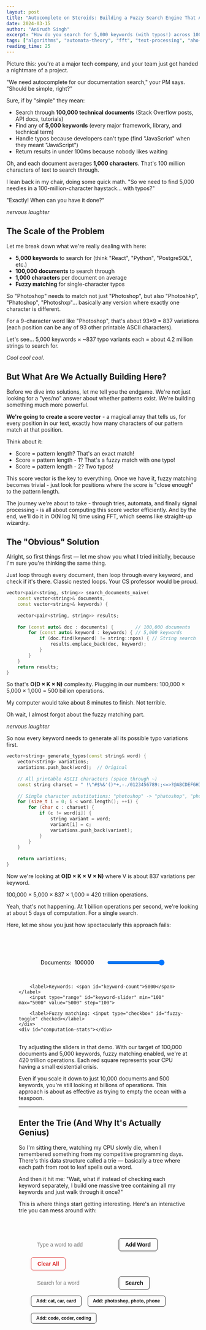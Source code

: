 ```yaml
---
layout: post
title: "Autocomplete on Steroids: Building a Fuzzy Search Engine That Actually Scales"
date: 2024-03-15
author: "Anirudh Singh"
excerpt: "How do you search for 5,000 keywords (with typos!) across 100,000 documents in under 100ms? Spoiler: Not with nested loops. A journey through tries, automata theory, and signal processing that achieves an 84,000x speedup."
tags: ["algorithms", "automata-theory", "fft", "text-processing", "aho-corasick", "interactive"]
reading_time: 25
---
```

 
Picture this: you're at a major tech company, and your team just got handed a nightmare of a project. 
 
"We need autocomplete for our documentation search," your PM says. "Should be simple, right?"
 
Sure, if by "simple" they mean:
- Search through **100,000 technical documents** (Stack Overflow posts, API docs, tutorials)
- Find any of **5,000 keywords** (every major framework, library, and technical term)
- Handle typos because developers can't type (find "JavaScriot" when they meant "JavaScript")
- Return results in under 100ms because nobody likes waiting
 
Oh, and each document averages **1,000 characters**. That's 100 million characters of text to search through.
 
I lean back in my chair, doing some quick math. "So we need to find 5,000 needles in a 100-million-character haystack... with typos?"
 
"Exactly! When can you have it done?"
 
*nervous laughter*
 
## The Scale of the Problem
 
Let me break down what we're really dealing with here:
 
- **5,000 keywords** to search for (think "React", "Python", "PostgreSQL", etc.)
- **100,000 documents** to search through
- **1,000 characters** per document on average
- **Fuzzy matching** for single-character typos
 
So "Photoshop" needs to match not just "Photoshop", but also "Photoshkp", "Phatoshop", "Photoshxp"... basically any version where exactly one character is different.
 
For a 9-character word like "Photoshop", that's about 93×9 = 837 variations (each position can be any of 93 other printable ASCII characters).
 
Let's see... 5,000 keywords × ~837 typo variants each = about 4.2 million strings to search for.
 
*Cool cool cool.*
 
## But What Are We Actually Building Here?
 
Before we dive into solutions, let me tell you the endgame. We're not just looking for a "yes/no" answer about whether patterns exist. We're building something much more powerful.
 
**We're going to create a score vector** - a magical array that tells us, for every position in our text, exactly how many characters of our pattern match at that position. 
 
Think about it:
- Score = pattern length? That's an exact match!
- Score = pattern length - 1? That's a fuzzy match with one typo!
- Score = pattern length - 2? Two typos!
 
This score vector is the key to everything. Once we have it, fuzzy matching becomes trivial - just look for positions where the score is "close enough" to the pattern length.
 
The journey we're about to take - through tries, automata, and finally signal processing - is all about computing this score vector efficiently. And by the end, we'll do it in O(N log N) time using FFT, which seems like straight-up wizardry.
 
## The "Obvious" Solution
 
Alright, so first things first — let me show you what I tried initially, because I'm sure you're thinking the same thing.
 
Just loop through every document, then loop through every keyword, and check if it's there. Classic nested loops. Your CS professor would be proud.
 
```cpp
vector<pair<string, string>> search_documents_naive(
    const vector<string>& documents, 
    const vector<string>& keywords) {
    
    vector<pair<string, string>> results;
    
    for (const auto& doc : documents) {        // 100,000 documents
        for (const auto& keyword : keywords) { // 5,000 keywords
            if (doc.find(keyword) != string::npos) { // String search
                results.emplace_back(doc, keyword);
            }
        }
    }
    return results;
}
```
 
So that's **O(D × K × N)** complexity. Plugging in our numbers: 100,000 × 5,000 × 1,000 = 500 billion operations.
 
My computer would take about 8 minutes to finish. Not terrible.
 
Oh wait, I almost forgot about the fuzzy matching part. 
 
*nervous laughter* 
 
So now every keyword needs to generate all its possible typo variations first.
 
```cpp
vector<string> generate_typos(const string& word) {
    vector<string> variations;
    variations.push_back(word);  // Original
    
    // All printable ASCII characters (space through ~)
    const string charset = " !\"#$%&'()*+,-./0123456789:;<=>?@ABCDEFGHIJKLMNOPQRSTUVWXYZ[\n]^_`abcdefghijklmnopqrstuvwxyz{|}~";
    
    // Single character substitutions: "photoshop" -> "phatoshop", "photosh0p", "photosh@p", etc.
    for (size_t i = 0; i < word.length(); ++i) {
        for (char c : charset) {
            if (c != word[i]) {
                string variant = word;
                variant[i] = c;
                variations.push_back(variant);
            }
        }
    }
    
    return variations;
}
```
 
Now we're looking at **O(D × K × V × N)** where V is about 837 variations per keyword.
 
100,000 × 5,000 × 837 × 1,000 = 420 trillion operations.
 
Yeah, that's not happening. At 1 billion operations per second, we're looking at about 5 days of computation. For a single search.
 
Here, let me show you just how spectacularly this approach fails:
 
<div class="naive-demo">
    <div id="naive-visualization"></div>
    <div class="demo-controls">
        <label>Documents: <span id="doc-count">100000</span></label>
        <input type="range" id="doc-slider" min="1000" max="100000" value="100000" step="1000">
        
        <label>Keywords: <span id="keyword-count">5000</span></label>
        <input type="range" id="keyword-slider" min="100" max="5000" value="5000" step="100">
        
        <label>Fuzzy matching: <input type="checkbox" id="fuzzy-toggle" checked></label>
    </div>
    <div id="computation-stats"></div>
</div>
 
<script src="https://cdnjs.cloudflare.com/ajax/libs/p5.js/1.7.0/p5.min.js"></script>
<script>
let naiveSketch = function(p) {
    let docCount = 100000;
    let keywordCount = 5000;
    let fuzzyEnabled = true;
    let animationFrame = 0;
    
    p.setup = function() {
        let canvas = p.createCanvas(700, 400);
        canvas.parent('naive-visualization');
        p.frameRate(30);
    };
    
    p.draw = function() {
        let bgColor = getComputedStyle(document.documentElement)
            .getPropertyValue('--bg-primary').trim();
        let accentColor = getComputedStyle(document.documentElement)
            .getPropertyValue('--accent-primary').trim();
        
        p.background(bgColor);
        
        // Fixed grid size - always show same visual density
        let maxDisplayDocs = 40;
        let maxDisplayKeywords = 20;
        let cellWidth = 12;
        let cellHeight = 12;
        let spacing = 2;
        
        // Calculate how many we can actually display
        let displayDocs = Math.min(docCount, maxDisplayDocs);
        let displayKeywords = Math.min(keywordCount, maxDisplayKeywords);
        
        // Animate through the nested loops
        let currentDoc = Math.floor(animationFrame / 30) % displayDocs;
        let currentKeyword = Math.floor(animationFrame / 3) % displayKeywords;
        
        // Draw the grid
        for (let d = 0; d < displayDocs; d++) {
            for (let k = 0; k < displayKeywords; k++) {
                let x = 50 + d * (cellWidth + spacing);
                let y = 50 + k * (cellHeight + spacing);
                
                // Color based on current position
                if (d === currentDoc && k === currentKeyword) {
                    p.fill('#ef4444'); // Current operation - red
                } else if (d < currentDoc || (d === currentDoc && k < currentKeyword)) {
                    p.fill('#22c55e'); // Completed - green
                } else {
                    p.fill(accentColor); // Not yet processed
                }
                
                p.rect(x, y, cellWidth, cellHeight);
            }
        }
        
        // Show scale indicator
        p.fill('#94a3b8');
        p.textAlign(p.LEFT);
        p.textSize(11);
        p.text(`Showing ${displayDocs} × ${displayKeywords} operations`, 50, 35);
        
        // Show overflow indicator if we have way more
        if (docCount > maxDisplayDocs || keywordCount > maxDisplayKeywords) {
            let totalHidden = docCount * keywordCount - displayDocs * displayKeywords;
            p.textAlign(p.CENTER);
            p.textSize(14);
            p.fill('#ef4444');
            p.text(`... + ${totalHidden.toLocaleString()} more operations not shown`, 
                   p.width/2, p.height - 30);
            
            // Add dramatic effect for really large numbers
            if (totalHidden > 1000000) {
                p.textSize(10);
                p.fill('#94a3b8');
                p.text('(This is why your CPU would melt)', p.width/2, p.height - 15);
            }
        }
        
        animationFrame++;
    };
    
    // Global functions for controls
    window.updateNaiveViz = function() {
        docCount = parseInt(document.getElementById('doc-slider').value);
        keywordCount = parseInt(document.getElementById('keyword-slider').value);
        fuzzyEnabled = document.getElementById('fuzzy-toggle').checked;
        
        document.getElementById('doc-count').textContent = docCount.toLocaleString();
        document.getElementById('keyword-count').textContent = keywordCount.toLocaleString();
        
        // Calculate total operations
        let variations = fuzzyEnabled ? 837 : 1;
        let totalOps = docCount * keywordCount * variations * 1000; // 1000 chars avg
        
        let timeEstimate = totalOps / 1000000; // Assume 1M ops/second
        let timeUnit = 'seconds';
        
        if (timeEstimate > 60) {
            timeEstimate /= 60;
            timeUnit = 'minutes';
        }
        if (timeEstimate > 60) {
            timeEstimate /= 60;
            timeUnit = 'hours';
        }
        if (timeEstimate > 24) {
            timeEstimate /= 24;
            timeUnit = 'days';
        }
        if (timeEstimate > 365) {
            timeEstimate /= 365;
            timeUnit = 'years';
        }
        
        document.getElementById('computation-stats').innerHTML = `
            <strong>Total Operations:</strong> ${totalOps.toLocaleString()}<br>
            <strong>Estimated Time:</strong> ${timeEstimate.toFixed(1)} ${timeUnit}
            ${timeEstimate > 1000 ? ' <em>(basically forever)</em>' : ''}
        `;
    };
};
 
new p5(naiveSketch);
 
// Event listeners
document.getElementById('doc-slider').addEventListener('input', window.updateNaiveViz);
document.getElementById('keyword-slider').addEventListener('input', window.updateNaiveViz);
document.getElementById('fuzzy-toggle').addEventListener('change', window.updateNaiveViz);
 
// Initial update
window.updateNaiveViz();
</script>
 
<style>
.naive-demo {
    margin: 2rem 0;
    padding: 2rem;
    background: var(--bg-secondary);
    border-radius: 12px;
    border: 1px solid var(--border-color);
}
 
.demo-controls {
    display: flex;
    gap: 2rem;
    align-items: center;
    justify-content: center;
    margin: 1rem 0;
    flex-wrap: wrap;
}
 
.demo-controls label {
    display: flex;
    align-items: center;
    gap: 0.5rem;
    font-weight: 500;
}
 
.demo-controls input[type="range"] {
    width: 150px;
}
 
#computation-stats {
    text-align: center;
    margin-top: 1rem;
    padding: 1rem;
    background: var(--bg-primary);
    border-radius: 8px;
    border: 1px solid var(--border-color);
}
</style>
 
Try adjusting the sliders in that demo. With our target of 100,000 documents and 5,000 keywords, fuzzy matching enabled, we're at 420 trillion operations. Each red square represents your CPU having a small existential crisis.
 
Even if you scale it down to just 10,000 documents and 500 keywords, you're still looking at billions of operations. This approach is about as effective as trying to empty the ocean with a teaspoon.
 
---
 
## Enter the Trie (And Why It's Actually Genius)
 
So I'm sitting there, watching my CPU slowly die, when I remembered something from my competitive programming days. There's this data structure called a trie — basically a tree where each path from root to leaf spells out a word.
 
And then it hit me: "Wait, what if instead of checking each keyword separately, I build one massive tree containing all my keywords and just walk through it once?"
 
This is where things start getting interesting. Here's an interactive trie you can mess around with:
 
<div class="trie-demo">
    <div class="trie-controls">
        <div class="input-section">
            <input type="text" id="trie-word-input" placeholder="Type a word to add" maxlength="15">
            <button id="add-word-btn">Add Word</button>
            <button id="clear-trie-btn">Clear All</button>
        </div>
        <div class="search-section">
            <input type="text" id="search-input" placeholder="Search for a word" maxlength="15">
            <button id="search-btn">Search</button>
            <span id="search-result"></span>
        </div>
        <div class="preset-section">
            <button class="preset-btn" data-words="cat,car,card">Add: cat, car, card</button>
            <button class="preset-btn" data-words="photoshop,photo,phone">Add: photoshop, photo, phone</button>
            <button class="preset-btn" data-words="code,coder,coding">Add: code, coder, coding</button>
        </div>
    </div>
    <div id="trie-visualization"></div>
    <div id="trie-stats"></div>
</div>
 
<script src="https://cdnjs.cloudflare.com/ajax/libs/p5.js/1.7.0/p5.min.js"></script>
<script>
class TrieNode {
    constructor(char = '') {
        this.char = char;
        this.children = new Map();
        this.isEndOfWord = false;
        this.id = Math.random().toString(36).substr(2, 9);
        this.x = 0;
        this.y = 0;
        this.targetX = 0;
        this.targetY = 0;
        this.highlighted = false;
        this.searchHighlight = false;
    }
}
 
class Trie {
    constructor() {
        this.root = new TrieNode();
        this.wordCount = 0;
        this.searchAnimation = {
            active: false,
            path: [],
            currentIndex: 0,
            speed: 30 // frames per step
        };
    }
 
    insert(word) {
        let node = this.root;
        word = word.toLowerCase().trim();
        
        if (!word) return false;
        
        for (let char of word) {
            if (!node.children.has(char)) {
                node.children.set(char, new TrieNode(char));
            }
            node = node.children.get(char);
        }
        
        if (!node.isEndOfWord) {
            node.isEndOfWord = true;
            this.wordCount++;
            return true;
        }
        return false;
    }
 
    search(word) {
        let node = this.root;
        word = word.toLowerCase().trim();
        
        for (let char of word) {
            if (!node.children.has(char)) {
                return false;
            }
            node = node.children.get(char);
        }
        
        return node.isEndOfWord;
    }
 
    getAllNodes() {
        const nodes = [];
        const edges = [];
        
        const traverse = (node, parent = null) => {
            nodes.push(node);
            if (parent) {
                edges.push({ from: parent.id, to: node.id });
            }
            
            for (let child of node.children.values()) {
                traverse(child, node);
            }
        };
        
        traverse(this.root);
        return { nodes, edges };
    }
 
    highlightPath(word) {
        this.clearHighlights();
        return this.animateSearch(word);
    }
 
    animateSearch(word) {
        word = word.toLowerCase().trim();
        const path = [this.root];
        let node = this.root;
        let valid = true;
        
        for (let char of word) {
            if (!node.children.has(char)) {
                valid = false;
                break;
            }
            node = node.children.get(char);
            path.push(node);
        }
        
        this.searchAnimation = {
            active: true,
            path: path,
            currentIndex: 0,
            speed: 20,
            frameCounter: 0,
            valid: valid,
            isComplete: false,
            foundWord: valid && node.isEndOfWord
        };
        
        return valid && node.isEndOfWord;
    }
 
    updateSearchAnimation() {
        if (!this.searchAnimation.active) return;
        
        this.searchAnimation.frameCounter++;
        
        if (this.searchAnimation.frameCounter >= this.searchAnimation.speed) {
            this.searchAnimation.frameCounter = 0;
            
            if (this.searchAnimation.currentIndex < this.searchAnimation.path.length) {
                // Highlight current node
                this.searchAnimation.path[this.searchAnimation.currentIndex].searchHighlight = true;
                this.searchAnimation.currentIndex++;
            } else {
                // Animation complete
                this.searchAnimation.active = false;
                this.searchAnimation.isComplete = true;
            }
        }
    }
 
    clearHighlights() {
        const { nodes } = this.getAllNodes();
        nodes.forEach(node => {
            node.highlighted = false;
            node.searchHighlight = false;
        });
        this.searchAnimation = {
            active: false,
            path: [],
            currentIndex: 0,
            speed: 20,
            frameCounter: 0,
            valid: false,
            isComplete: false,
            foundWord: false
        };
    }
}
 
let trieSketch = function(p) {
    let trie = new Trie();
    let animationSpeed = 0.1;
    let colors = {
        bg: '#ffffff',
        accent: '#111111',
        text: '#111111'
    };
    
    p.setup = function() {
        // Create normal resolution canvas
        let canvas = p.createCanvas(800, 500);
        canvas.parent('trie-visualization');
        
        // Enable smooth rendering and high DPI
        p.pixelDensity(Math.min(window.devicePixelRatio || 1, 2));
        p.smooth();
        
        // Force high-quality rendering
        canvas.canvas.style.imageRendering = 'auto';
        canvas.canvas.style.imageRendering = 'high-quality';
        
        // Add some initial words
        console.log('Adding initial words to trie...');
        trie.insert('cat');
        trie.insert('car');
        trie.insert('card');
        console.log('Trie word count:', trie.wordCount);
        updateTrieStats();
        
        // Update colors after DOM is ready
        setTimeout(updateColors, 100);
    };
    
    function updateColors() {
        try {
            colors.bg = getComputedStyle(document.documentElement)
                .getPropertyValue('--bg-primary').trim() || '#ffffff';
            const computedAccent = getComputedStyle(document.documentElement)
                .getPropertyValue('--text-primary').trim();
            colors.accent = computedAccent || '#111111';
            const computedText = getComputedStyle(document.documentElement)
                .getPropertyValue('--text-primary').trim();
            colors.text = computedText || '#111111';
        } catch (e) {
            console.log('Using fallback colors');
        }
    }
    
    p.draw = function() {
        p.background(colors.bg);
        
        // Enable smooth rendering for this frame
        p.smooth();
        
        // Update search animation
        trie.updateSearchAnimation();
        
        // Calculate positions
        calculatePositions();
        
        // Draw the trie
        drawTrie();
        
        // Update positions with smooth animation
        animateNodes();
        
        // Update search result if animation just completed
        if (trie.searchAnimation.isComplete) {
            updateSearchResultFromAnimation();
            trie.searchAnimation.isComplete = false;
        }
    };
    
    function calculatePositions() {
        const { nodes } = trie.getAllNodes();
        const levels = new Map();
        
        // Group nodes by level
        const assignLevels = (node, level = 0) => {
            if (!levels.has(level)) levels.set(level, []);
            levels.get(level).push(node);
            
            for (let child of node.children.values()) {
                assignLevels(child, level + 1);
            }
        };
        
        assignLevels(trie.root);
        
        // Calculate dynamic scaling
        const maxLevel = Math.max(...levels.keys());
        const maxNodesInLevel = Math.max(...Array.from(levels.values()).map(arr => arr.length));
        
        // Scale based on content
        const availableHeight = p.height - 160; // Leave space for legend
        const availableWidth = p.width - 100;
        const levelHeight = Math.min(80, availableHeight / (maxLevel + 1));
        const minNodeSpacing = 60;
        
        for (let [level, levelNodes] of levels.entries()) {
            const y = 50 + level * levelHeight;
            
            if (levelNodes.length === 1) {
                levelNodes[0].targetX = p.width / 2;
                levelNodes[0].targetY = y;
            } else {
                // Calculate spacing to fit all nodes with proper centering
                const neededWidth = (levelNodes.length - 1) * minNodeSpacing;
                const actualWidth = Math.min(neededWidth, availableWidth);
                const spacing = levelNodes.length > 1 ? actualWidth / (levelNodes.length - 1) : 0;
                const startX = p.width / 2 - actualWidth / 2;
                
                levelNodes.forEach((node, index) => {
                    node.targetX = startX + index * spacing;
                    node.targetY = y;
                });
            }
        }
    }
    
    function animateNodes() {
        const { nodes } = trie.getAllNodes();
        
        nodes.forEach(node => {
            node.x += (node.targetX - node.x) * animationSpeed;
            node.y += (node.targetY - node.y) * animationSpeed;
        });
    }
    
    function drawTrie() {
        const { nodes, edges } = trie.getAllNodes();
        
        // Debug info
        if (nodes.length === 0) {
            p.fill('#ef4444');
            p.textAlign(p.CENTER, p.CENTER);
            p.textSize(16);
            p.text('No nodes found - check console for errors', p.width/2, p.height/2);
            return;
        }
        
        // Draw edges first
        edges.forEach(edge => {
            const fromNode = nodes.find(n => n.id === edge.from);
            const toNode = nodes.find(n => n.id === edge.to);
            
            if (fromNode && toNode) {
                // Subtle green for animated search, otherwise monochrome
                p.stroke(toNode.searchHighlight ? '#16a34a' : '#111111');
                p.strokeWeight(toNode.searchHighlight ? 2.5 : 1.5);
                p.line(fromNode.x, fromNode.y, toNode.x, toNode.y);
            }
        });
        
        // Draw nodes
        nodes.forEach(node => {
            // Node circle
            if (node.searchHighlight) {
                p.fill('#d1fae5'); // very subtle green fill
                p.stroke('#16a34a'); // subtle green outline
            } else if (node.isEndOfWord) {
                p.fill('#ffffff');
                p.stroke('#111111');
            } else if (node === trie.root) {
                p.fill('#ffffff');
                p.stroke('#111111');
            } else {
                p.fill('#ffffff');
                p.stroke('#111111');
            }
            
            p.strokeWeight(1.5);
            p.circle(node.x, node.y, node === trie.root ? 40 : 35);
            
            // Node label
            p.fill(colors.text);
            p.textAlign(p.CENTER, p.CENTER);
            p.textSize(node === trie.root ? 16 : 14);
            p.textStyle(p.BOLD);
            p.text(node === trie.root ? 'ROOT' : node.char.toUpperCase(), node.x, node.y);
            
            // End of word indicator
            if (node.isEndOfWord && node !== trie.root) {
                p.fill('#111111');
                p.noStroke();
                p.circle(node.x + 12, node.y - 12, 8);
            }
        });
        
        // Draw legend
        drawLegend();
    }
    
    function drawLegend() {
        const legendX = 20;
        const legendY = p.height - 120;
        
        p.fill('#ffffff');
        p.stroke('#e5e7eb');
        p.strokeWeight(1);
        p.rect(legendX - 10, legendY - 10, 190, 100, 8);
        
        p.fill('#374151');
        p.textAlign(p.LEFT);
        p.textSize(12);
        p.noStroke();
        
        // Root node
        p.fill('#ffffff');
        p.circle(legendX + 10, legendY + 5, 15);
        p.stroke('#111111');
        p.noFill();
        p.circle(legendX + 10, legendY + 5, 15);
        p.noStroke();
        p.fill('#374151');
        p.text('Root node', legendX + 30, legendY + 8);
        
        // Regular node
        p.fill('#ffffff');
        p.circle(legendX + 10, legendY + 25, 15);
        p.stroke('#111111');
        p.noFill();
        p.circle(legendX + 10, legendY + 25, 15);
        p.noStroke();
        p.fill('#374151');
        p.text('Character node', legendX + 30, legendY + 28);
        
        // End of word
        p.fill('#ffffff');
        p.circle(legendX + 10, legendY + 45, 15);
        p.stroke('#111111');
        p.noFill();
        p.circle(legendX + 10, legendY + 45, 15);
        p.noStroke();
        p.fill('#111111');
        p.circle(legendX + 16, legendY + 39, 6);
        p.fill('#374151');
        p.text('End of word', legendX + 30, legendY + 48);
        
        // Search highlight
        p.fill('#d1fae5');
        p.circle(legendX + 10, legendY + 65, 15);
        p.stroke('#16a34a');
        p.noFill();
        p.circle(legendX + 10, legendY + 65, 15);
        p.noStroke();
        p.fill('#374151');
        p.text('Search path', legendX + 30, legendY + 68);
    }
    
    // Global functions
    window.addWordToTrie = function(word) {
        if (trie.insert(word)) {
            updateTrieStats();
            return true;
        }
        return false;
    };
    
    window.searchInTrie = function(word) {
        const found = trie.highlightPath(word);
        updateSearchResult(word, found);
        return found;
    };
    
    window.clearTrie = function() {
        trie = new Trie();
        updateTrieStats();
        clearSearchResult();
    };
    
    function updateTrieStats() {
        const { nodes } = trie.getAllNodes();
        document.getElementById('trie-stats').innerHTML = `
            <strong>Words stored:</strong> ${trie.wordCount} | 
            <strong>Nodes created:</strong> ${nodes.length - 1} | 
            <strong>Memory saved:</strong> ${calculateMemorySaving()}%
        `;
    }
    
    function calculateMemorySaving() {
        if (trie.wordCount === 0) return 0;
        const { nodes } = trie.getAllNodes();
        const trieNodes = nodes.length - 1; // Exclude root
        const naiveStorage = trie.wordCount * 10; // Assume avg 10 chars per word
        const saving = Math.max(0, Math.round((1 - trieNodes / naiveStorage) * 100));
        return saving;
    }
    
    function updateSearchResult(word, found) {
        const resultEl = document.getElementById('search-result');
        if (found) {
            resultEl.innerHTML = `✅ "${word}" found!`;
            resultEl.style.color = '#22c55e';
        } else {
            resultEl.innerHTML = `❌ "${word}" not found`;
            resultEl.style.color = '#ef4444';
        }
    }
 
    function updateSearchResultFromAnimation() {
        const resultEl = document.getElementById('search-result');
        const word = document.getElementById('search-input').value.trim();
        
        if (trie.searchAnimation.foundWord) {
            resultEl.innerHTML = `✅ "${word}" found!`;
            resultEl.style.color = '#22c55e';
        } else if (trie.searchAnimation.valid) {
            resultEl.innerHTML = `⚠️ "${word}" is a prefix but not a complete word`;
            resultEl.style.color = '#f59e0b';
        } else {
            resultEl.innerHTML = `❌ "${word}" not found`;
            resultEl.style.color = '#ef4444';
        }
    }
    
    function clearSearchResult() {
        document.getElementById('search-result').innerHTML = '';
        trie.clearHighlights();
    }
};
 
// Initialize p5 sketch
try {
    new p5(trieSketch);
    console.log('Trie sketch initialized successfully');
} catch (error) {
    console.error('Error initializing trie sketch:', error);
}
 
// Event listeners
document.addEventListener('DOMContentLoaded', function() {
    console.log('DOM loaded, setting up event listeners...');
    
    const addBtn = document.getElementById('add-word-btn');
    if (!addBtn) {
        console.error('Add button not found!');
        return;
    }
    
    addBtn.addEventListener('click', function() {
        const input = document.getElementById('trie-word-input');
        const word = input.value.trim();
        
        if (word) {
            if (window.addWordToTrie(word)) {
                input.value = '';
                input.focus();
            } else {
                alert('Word already exists in trie!');
            }
        }
    });
 
    document.getElementById('search-btn').addEventListener('click', function() {
        const input = document.getElementById('search-input');
        const word = input.value.trim();
        
        if (word) {
            window.searchInTrie(word);
        }
    });
 
    document.getElementById('clear-trie-btn').addEventListener('click', function() {
        window.clearTrie();
        document.getElementById('search-input').value = '';
        document.getElementById('trie-word-input').value = '';
    });
 
    // Preset buttons
    document.querySelectorAll('.preset-btn').forEach(btn => {
        btn.addEventListener('click', function() {
            const words = this.dataset.words.split(',');
            words.forEach(word => window.addWordToTrie(word.trim()));
        });
    });
 
    // Enter key support
    document.getElementById('trie-word-input').addEventListener('keypress', function(e) {
        if (e.key === 'Enter') {
            document.getElementById('add-word-btn').click();
        }
    });
 
    document.getElementById('search-input').addEventListener('keypress', function(e) {
        if (e.key === 'Enter') {
            document.getElementById('search-btn').click();
        }
    });
 
    // Clear search highlights when typing
    document.getElementById('search-input').addEventListener('input', function() {
        if (window.clearTrie) {
            document.getElementById('search-result').innerHTML = '';
            // Don't clear highlights while typing for better UX
        }
    });
});
</script>
 
<style>
.trie-demo {
    margin: 2rem 0;
    padding: 2rem;
    background: var(--bg-secondary);
    border-radius: 12px;
    border: 1px solid var(--border-color);
}
 
.trie-controls {
    display: flex;
    flex-direction: column;
    gap: 1rem;
    margin-bottom: 2rem;
}
 
.input-section, .search-section, .preset-section {
    display: flex;
    gap: 1rem;
    align-items: center;
    flex-wrap: wrap;
}
 
.trie-controls input[type="text"] {
    padding: 0.5rem 1rem;
    border: 2px solid var(--border-color);
    border-radius: 6px;
    background: var(--bg-primary);
    color: var(--text-primary);
    font-size: 14px;
    min-width: 200px;
}
 
.trie-controls input[type="text"]:focus {
    outline: none;
    border-color: var(--accent-primary);
}
 
.trie-controls button {
    padding: 0.5rem 1rem;
    background: transparent;
    color: #111111;
    border: 1.5px solid #111111;
    border-radius: 6px;
    cursor: pointer;
    font-weight: 600;
    font-size: 14px;
    transition: all 0.2s ease;
}
 
.trie-controls button:hover {
    background: #111111;
    color: #ffffff;
    transform: translateY(-1px);
}
 
.trie-controls button:active {
    transform: translateY(0);
}
 
.preset-btn {
    font-size: 12px !important;
    padding: 0.4rem 0.8rem !important;
}
 
#clear-trie-btn {
    border-color: #dc2626;
    color: #dc2626;
}
 
#clear-trie-btn:hover {
    background: #dc2626;
    color: #ffffff;
}
 
#search-result {
    font-weight: 600;
    font-size: 14px;
}
 
#trie-visualization {
    background: var(--bg-primary);
    border-radius: 8px;
    border: 1px solid var(--border-color);
    margin-bottom: 1rem;
    padding: 1rem;
    display: flex;
    justify-content: center;
    align-items: center;
    min-height: 500px;
}
 
#trie-visualization canvas {
    display: block;
    image-rendering: auto !important;
    image-rendering: -webkit-optimize-quality !important;
    image-rendering: smooth !important;
    -webkit-font-smoothing: antialiased;
    -moz-osx-font-smoothing: grayscale;
    border-radius: 4px;
}
 
#trie-stats {
    text-align: center;
    font-size: 14px;
    color: var(--text-secondary);
    padding: 1rem;
    background: var(--bg-primary);
    border-radius: 8px;
    border: 1px solid var(--border-color);
}
</style>
 
Pretty neat, right? The trie gives us **O(n + m)** complexity where n is the text length and m is the total length of all patterns. That's a massive improvement from our original **O(D × K × N)** nightmare.
 
So now we can walk through a document character by character, following paths in our trie. If a path exists for the current character, great! If not, back to the root we go. 
 
Simple, right?
 
Well... no. Not really.
 
---
 
## Wait, There's a Problem
 
Let me walk you through what actually happens when you use a basic trie. Say we've got "abcde" and "bcde" in our dictionary, and we're searching through the text "abcdf".
 
Here's how it plays out:
1. Start at root
2. See 'a' → follow 'a' path
3. See 'b' → follow 'b' path  
4. See 'c' → follow 'c' path
5. See 'd' → follow 'd' path
6. See 'f' → **no 'f' transition available**
7. Back to root we go
 
But hold on. We just processed "abcd" and then gave up. What about "bcde"? That could totally be a match starting from position 2 in our text! But our trie already moved past those characters.
 
So we're not actually done with those characters. We need to start over from position 2 and check "bcdf", then position 3 and check "cdf", then position 4... you get the idea.
 
This means we're not really getting that beautiful single-pass behavior we wanted. We're still doing multiple passes, just in a slightly smarter way.
 
And it gets worse with overlapping patterns. If we're looking for both "he" and "she" in the text "she sells seashells", our trie will find "she" but completely miss that "he" was sitting right there in positions 2-3.
 
That's when I realized: the trie is great for exact prefix matching, but it's terrible at handling overlaps and making sure we don't miss anything.
 
## Enter Aho-Corasick (Or: How to Never Miss Anything Ever Again)
 
This is where Aho and Corasick showed up in 1975 and basically said, "You know what? Let's fix this properly."
 
Their insight was brilliant: instead of giving up and going back to the root when we can't match a character, what if we had shortcuts that jump us to other parts of the trie where we might still have a chance?
 
These shortcuts are called **failure links**, and they're basically the trie's way of saying "okay, this path didn't work out, but here's the longest suffix of what we've seen so far that could still be the beginning of a match."
 
Let me show you how this works:
 
<div class="aho-corasick-demo">
    <div class="ac-controls">
        <div class="input-section">
            <input type="text" id="ac-text-input" placeholder="Type text to search through" maxlength="50" value="she sells seashells">
            <button id="ac-search-btn">Search</button>
            <button id="ac-step-btn">Step Through</button>
            <button id="ac-reset-btn">Reset</button>
        </div>
        <div class="pattern-section">
            <button class="pattern-btn" data-patterns="he,she,his,hers">Patterns: he, she, his, hers</button>
            <button class="pattern-btn" data-patterns="cat,car,card,care">Patterns: cat, car, card, care</button>
            <button class="pattern-btn" data-patterns="say,she,shr,her">Patterns: say, she, shr, her</button>
        </div>
        <div class="status-section">
            <span id="ac-status">Click a pattern set to begin</span>
            <span id="ac-matches"></span>
        </div>
    </div>
    <div id="aho-corasick-visualization"></div>
    <div class="text-display">
        <div id="text-visualization"></div>
    </div>
</div>
 
<script src="https://d3js.org/d3.v7.min.js"></script>
<script>
class ACNode {
    constructor(char = '') {
        this.char = char;
        this.children = new Map();
        this.isEndOfWord = false;
        this.failureLink = null;
        this.outputLinks = [];
        this.id = Math.random().toString(36).substr(2, 9);
        this.x = 0;
        this.y = 0;
        this.targetX = 0;
        this.targetY = 0;
        this.depth = 0;
        this.highlighted = false;
        this.currentMatch = false;
    }
}
 
class AhoCorasick {
    constructor() {
        this.root = new ACNode();
        this.patterns = [];
        this.currentState = this.root;
        this.textPosition = 0;
        this.matches = [];
        this.stepMode = false;
        this.animationState = {
            isAnimating: false,
            currentChar: '',
            previousState: null,
            usedFailureLink: false,
            newMatches: []
        };
    }
 
    addPattern(pattern) {
        this.patterns.push(pattern);
        let node = this.root;
        
        for (let char of pattern.toLowerCase()) {
            if (!node.children.has(char)) {
                node.children.set(char, new ACNode(char));
            }
            node = node.children.get(char);
        }
        
        node.isEndOfWord = true;
        node.pattern = pattern;
    }
 
    buildFailureLinks() {
        // BFS to build failure links
        const queue = [];
        
        // All first level nodes have failure link to root
        for (let child of this.root.children.values()) {
            child.failureLink = this.root;
            child.depth = 1;
            queue.push(child);
        }
        
        while (queue.length > 0) {
            const current = queue.shift();
            
            for (let [char, child] of current.children.entries()) {
                queue.push(child);
                child.depth = current.depth + 1;
                
                // Find failure link
                let failureState = current.failureLink;
                
                while (failureState !== null && !failureState.children.has(char)) {
                    failureState = failureState.failureLink;
                }
                
                if (failureState === null) {
                    child.failureLink = this.root;
                } else {
                    child.failureLink = failureState.children.get(char);
                }
                
                // Build output links
                child.outputLinks = [];
                let outputState = child.failureLink;
                while (outputState !== null) {
                    if (outputState.isEndOfWord) {
                        child.outputLinks.push(outputState);
                    }
                    outputState = outputState.failureLink;
                }
            }
        }
    }
 
    search(text, stepMode = false) {
        this.matches = [];
        this.currentState = this.root;
        this.textPosition = 0;
        this.stepMode = stepMode;
        
        if (stepMode) {
            return this.searchStep(text);
        }
        
        for (let i = 0; i < text.length; i++) {
            this.processCharacter(text[i].toLowerCase(), i);
        }
        
        return this.matches;
    }
    
    processCharacter(char, position) {
        this.animationState.currentChar = char;
        this.animationState.previousState = this.currentState;
        this.animationState.usedFailureLink = false;
        this.animationState.newMatches = [];
        
        // Clear previous highlights
        this.clearHighlights();
        
        // Try to find transition
        let originalState = this.currentState;
        while (this.currentState !== null && !this.currentState.children.has(char)) {
            this.currentState = this.currentState.failureLink;
            this.animationState.usedFailureLink = true;
        }
        
        if (this.currentState === null) {
            this.currentState = this.root;
        } else {
            this.currentState = this.currentState.children.get(char);
        }
        
        // Highlight current path
        this.currentState.highlighted = true;
        
        // Check for matches
        if (this.currentState.isEndOfWord) {
            this.currentState.currentMatch = true;
            const match = {
                pattern: this.currentState.pattern,
                position: position - this.currentState.pattern.length + 1,
                endPosition: position
            };
            this.matches.push(match);
            this.animationState.newMatches.push(match);
        }
        
        // Check output links for additional matches
        for (let outputNode of this.currentState.outputLinks) {
            outputNode.currentMatch = true;
            const match = {
                pattern: outputNode.pattern,
                position: position - outputNode.pattern.length + 1,
                endPosition: position
            };
            this.matches.push(match);
            this.animationState.newMatches.push(match);
        }
    }
 
    getAllNodes() {
        const nodes = [];
        const edges = [];
        const failureLinks = [];
        
        const traverse = (node, parent = null) => {
            nodes.push(node);
            
            if (parent) {
                edges.push({ 
                    from: parent.id, 
                    to: node.id, 
                    type: 'trie',
                    char: node.char 
                });
            }
            
            if (node.failureLink && node.failureLink !== this.root) {
                failureLinks.push({
                    from: node.id,
                    to: node.failureLink.id,
                    type: 'failure'
                });
            }
            
            for (let child of node.children.values()) {
                traverse(child, node);
            }
        };
        
        traverse(this.root);
        return { nodes, edges, failureLinks };
    }
 
    clearHighlights() {
        const { nodes } = this.getAllNodes();
        nodes.forEach(node => {
            node.highlighted = false;
            node.currentMatch = false;
        });
    }
}
 
// Visualization setup
let ahoCorasickViz = {
    ac: new AhoCorasick(),
    svg: null,
    width: 800,
    height: 400,
    stepMode: false,
    currentText: '',
    currentPosition: 0,
    
    init() {
        this.svg = d3.select("#aho-corasick-visualization")
            .append("svg")
            .attr("width", this.width)
            .attr("height", this.height)
            .style("background", "#ffffff")
            .style("border-radius", "8px")
            .style("border", "1px solid #e5e7eb");
        
        this.updateStatus("Click a pattern set to begin");
    },
    
    setPatterns(patterns) {
        this.ac = new AhoCorasick();
        patterns.forEach(p => this.ac.addPattern(p));
        this.ac.buildFailureLinks();
        this.render();
        this.updateStatus(`Loaded patterns: ${patterns.join(', ')}`);
    },
    
    render() {
        const { nodes, edges, failureLinks } = this.ac.getAllNodes();
        
        // Calculate positions
        this.calculatePositions(nodes);
        
        // Clear previous render
        this.svg.selectAll("*").remove();
        
        // Draw failure links first (dashed lines)
        this.svg.selectAll("line.failure")
            .data(failureLinks)
            .enter()
            .append("line")
            .attr("class", "failure")
            .attr("x1", d => nodes.find(n => n.id === d.from).x)
            .attr("y1", d => nodes.find(n => n.id === d.from).y)
            .attr("x2", d => nodes.find(n => n.id === d.to).x)
            .attr("y2", d => nodes.find(n => n.id === d.to).y)
            .attr("stroke", "#ef4444")
            .attr("stroke-width", 1.5)
            .attr("stroke-dasharray", "5,5")
            .attr("opacity", 0.7);
        
        // Draw trie edges
        this.svg.selectAll("line.trie")
            .data(edges)
            .enter()
            .append("line")
            .attr("class", "trie")
            .attr("x1", d => nodes.find(n => n.id === d.from).x)
            .attr("y1", d => nodes.find(n => n.id === d.from).y)
            .attr("x2", d => nodes.find(n => n.id === d.to).x)
            .attr("y2", d => nodes.find(n => n.id === d.to).y)
            .attr("stroke", "#111111")
            .attr("stroke-width", 2);
        
        // Draw nodes
        this.svg.selectAll("circle")
            .data(nodes)
            .enter()
            .append("circle")
            .attr("cx", d => d.x)
            .attr("cy", d => d.y)
            .attr("r", d => d === this.ac.root ? 20 : 18)
            .attr("fill", d => {
                if (d.currentMatch) return "#22c55e";
                if (d.highlighted) return "#d1fae5";
                if (d.isEndOfWord) return "#ffffff";
                return "#ffffff";
            })
            .attr("stroke", d => {
                if (d.currentMatch) return "#16a34a";
                if (d.highlighted) return "#16a34a";
                return "#111111";
            })
            .attr("stroke-width", 2);
        
        // Add node labels
        this.svg.selectAll("text")
            .data(nodes)
            .enter()
            .append("text")
            .attr("x", d => d.x)
            .attr("y", d => d.y + 5)
            .attr("text-anchor", "middle")
            .attr("fill", "#111111")
            .attr("font-weight", "bold")
            .attr("font-size", "12px")
            .text(d => d === this.ac.root ? 'ROOT' : d.char.toUpperCase());
        
        // Add end-of-word indicators
        this.svg.selectAll("circle.end-marker")
            .data(nodes.filter(n => n.isEndOfWord && n !== this.ac.root))
            .enter()
            .append("circle")
            .attr("class", "end-marker")
            .attr("cx", d => d.x + 12)
            .attr("cy", d => d.y - 12)
            .attr("r", 4)
            .attr("fill", "#111111");
        
        // Add legend
        this.addLegend();
    },
    
    calculatePositions(nodes) {
        const levels = new Map();
        
        // Group nodes by depth
        nodes.forEach(node => {
            if (!levels.has(node.depth)) levels.set(node.depth, []);
            levels.get(node.depth).push(node);
        });
        
        const levelHeight = 70;
        const startY = 40;
        
        for (let [depth, levelNodes] of levels.entries()) {
            const y = startY + depth * levelHeight;
            const totalWidth = this.width - 100;
            
            if (levelNodes.length === 1) {
                levelNodes[0].x = this.width / 2;
                levelNodes[0].y = y;
            } else {
                const spacing = totalWidth / (levelNodes.length + 1);
                levelNodes.forEach((node, index) => {
                    node.x = 50 + spacing * (index + 1);
                    node.y = y;
                });
            }
        }
    },
    
    addLegend() {
        const legendData = [
            { color: "#ffffff", stroke: "#111111", text: "State", x: 20, y: this.height - 80 },
            { color: "#ffffff", stroke: "#111111", text: "Accept State", x: 20, y: this.height - 60, marker: true },
            { color: "#d1fae5", stroke: "#16a34a", text: "Current Path", x: 20, y: this.height - 40 },
            { color: "#22c55e", stroke: "#16a34a", text: "Match Found", x: 20, y: this.height - 20 }
        ];
        
        legendData.forEach(item => {
            this.svg.append("circle")
                .attr("cx", item.x + 10)
                .attr("cy", item.y)
                .attr("r", 8)
                .attr("fill", item.color)
                .attr("stroke", item.stroke)
                .attr("stroke-width", 1.5);
            
            if (item.marker) {
                this.svg.append("circle")
                    .attr("cx", item.x + 16)
                    .attr("cy", item.y - 6)
                    .attr("r", 3)
                    .attr("fill", "#111111");
            }
            
            this.svg.append("text")
                .attr("x", item.x + 25)
                .attr("y", item.y + 4)
                .attr("font-size", "12px")
                .attr("fill", "#374151")
                .text(item.text);
        });
        
        // Failure link legend
        this.svg.append("line")
            .attr("x1", 200)
            .attr("y1", this.height - 60)
            .attr("x2", 230)
            .attr("y2", this.height - 60)
            .attr("stroke", "#ef4444")
            .attr("stroke-width", 1.5)
            .attr("stroke-dasharray", "5,5");
        
        this.svg.append("text")
            .attr("x", 240)
            .attr("y", this.height - 56)
            .attr("font-size", "12px")
            .attr("fill", "#374151")
            .text("Failure Link");
    },
    
    search(text) {
        if (this.stepMode) {
            this.startStepMode(text);
            return;
        }
        
        const matches = this.ac.search(text);
        this.displayMatches(matches);
        this.visualizeText(text, matches);
        this.render(); // Re-render to show final state
        return matches;
    },
    
    startStepMode(text) {
        this.currentText = text;
        this.currentPosition = 0;
        this.ac.matches = [];
        this.ac.currentState = this.ac.root;
        this.stepMode = true;
        
        this.updateStatus(`Step mode: Processing character by character. Click "Step Through" to advance.`);
        this.render();
        this.visualizeText(text, []);
    },
    
    stepForward() {
        if (!this.stepMode || this.currentPosition >= this.currentText.length) {
            this.stepMode = false;
            this.updateStatus(`Step mode complete. Found ${this.ac.matches.length} matches.`);
            return;
        }
        
        const char = this.currentText[this.currentPosition];
        this.ac.processCharacter(char, this.currentPosition);
        
        // Update status with animation details
        let statusMsg = `Step ${this.currentPosition + 1}: Processing '${char}'`;
        if (this.ac.animationState.usedFailureLink) {
            statusMsg += ` (used failure link)`;
        }
        if (this.ac.animationState.newMatches.length > 0) {
            statusMsg += ` → Found: ${this.ac.animationState.newMatches.map(m => m.pattern).join(', ')}`;
        }
        this.updateStatus(statusMsg);
        
        this.currentPosition++;
        this.render();
        this.visualizeText(this.currentText, this.ac.matches);
    },
    
    resetAnimation() {
        this.stepMode = false;
        this.currentPosition = 0;
        this.ac.matches = [];
        this.ac.currentState = this.ac.root;
        this.ac.clearHighlights();
        this.render();
        this.updateStatus("Animation reset. Ready for new search.");
        document.getElementById('text-visualization').innerHTML = '';
    },
    
    displayMatches(matches) {
        const matchesEl = document.getElementById('ac-matches');
        if (matches.length === 0) {
            matchesEl.innerHTML = 'No matches found';
            matchesEl.style.color = '#6b7280';
        } else {
            matchesEl.innerHTML = `Found ${matches.length} match${matches.length > 1 ? 'es' : ''}: ${matches.map(m => `"${m.pattern}"`).join(', ')}`;
            matchesEl.style.color = '#22c55e';
        }
    },
    
    visualizeText(text, matches) {
        const textViz = document.getElementById('text-visualization');
        let html = '';
        
        for (let i = 0; i < text.length; i++) {
            let char = text[i];
            let inMatch = matches.some(m => i >= m.position && i <= m.endPosition);
            
            if (inMatch) {
                html += `<span class="matched-char">${char}</span>`;
            } else {
                html += `<span class="normal-char">${char}</span>`;
            }
        }
        
        textViz.innerHTML = html;
    },
    
    updateStatus(message) {
        document.getElementById('ac-status').textContent = message;
    }
};
 
// Initialize visualization
document.addEventListener('DOMContentLoaded', function() {
    ahoCorasickViz.init();
    
    // Pattern buttons
    document.querySelectorAll('.pattern-btn').forEach(btn => {
        btn.addEventListener('click', function() {
            const patterns = this.dataset.patterns.split(',').map(p => p.trim());
            ahoCorasickViz.setPatterns(patterns);
        });
    });
    
    // Search button
    document.getElementById('ac-search-btn').addEventListener('click', function() {
        const text = document.getElementById('ac-text-input').value;
        if (text && ahoCorasickViz.ac.patterns.length > 0) {
            ahoCorasickViz.stepMode = false;
            ahoCorasickViz.search(text);
        }
    });
    
    // Step through button
    document.getElementById('ac-step-btn').addEventListener('click', function() {
        const text = document.getElementById('ac-text-input').value;
        if (text && ahoCorasickViz.ac.patterns.length > 0) {
            if (!ahoCorasickViz.stepMode) {
                ahoCorasickViz.stepMode = true;
                ahoCorasickViz.startStepMode(text);
            } else {
                ahoCorasickViz.stepForward();
            }
        }
    });
    
    // Reset button
    document.getElementById('ac-reset-btn').addEventListener('click', function() {
        ahoCorasickViz.resetAnimation();
    });
    
    // Enter key support
    document.getElementById('ac-text-input').addEventListener('keypress', function(e) {
        if (e.key === 'Enter') {
            document.getElementById('ac-search-btn').click();
        }
    });
    
    // Auto-search on input (only when not in step mode)
    document.getElementById('ac-text-input').addEventListener('input', function() {
        const text = this.value;
        if (text && ahoCorasickViz.ac.patterns.length > 0 && !ahoCorasickViz.stepMode) {
            ahoCorasickViz.search(text);
        }
    });
});
</script>
 
<style>
.aho-corasick-demo {
    margin: 2rem 0;
    padding: 2rem;
    background: var(--bg-secondary);
    border-radius: 12px;
    border: 1px solid var(--border-color);
}
 
.ac-controls {
    display: flex;
    flex-direction: column;
    gap: 1rem;
    margin-bottom: 2rem;
}
 
.input-section, .pattern-section, .status-section {
    display: flex;
    gap: 1rem;
    align-items: center;
    flex-wrap: wrap;
}
 
.ac-controls input[type="text"] {
    padding: 0.5rem 1rem;
    border: 2px solid var(--border-color);
    border-radius: 6px;
    background: var(--bg-primary);
    color: var(--text-primary);
    font-size: 14px;
    min-width: 300px;
    flex: 1;
}
 
.ac-controls input[type="text"]:focus {
    outline: none;
    border-color: var(--accent-primary);
}
 
.ac-controls button {
    padding: 0.5rem 1rem;
    background: transparent;
    color: #111111;
    border: 1.5px solid #111111;
    border-radius: 6px;
    cursor: pointer;
    font-weight: 600;
    font-size: 14px;
    transition: all 0.2s ease;
}
 
.ac-controls button:hover {
    background: #111111;
    color: #ffffff;
    transform: translateY(-1px);
}
 
.pattern-btn {
    font-size: 12px !important;
    padding: 0.4rem 0.8rem !important;
}
 
#ac-reset-btn {
    border-color: #dc2626;
    color: #dc2626;
}
 
#ac-reset-btn:hover {
    background: #dc2626;
    color: #ffffff;
}
 
#aho-corasick-visualization {
    background: var(--bg-primary);
    border-radius: 8px;
    border: 1px solid var(--border-color);
    margin-bottom: 1rem;
    padding: 1rem;
    display: flex;
    justify-content: center;
    align-items: center;
    min-height: 400px;
}
 
.text-display {
    margin-top: 1rem;
    padding: 1rem;
    background: var(--bg-primary);
    border-radius: 8px;
    border: 1px solid var(--border-color);
}
 
#text-visualization {
    font-family: 'Courier New', monospace;
    font-size: 16px;
    line-height: 1.6;
    word-break: break-all;
}
 
.matched-char {
    background: #22c55e;
    color: white;
    padding: 2px 4px;
    border-radius: 3px;
    font-weight: bold;
}
 
.normal-char {
    color: var(--text-primary);
}
 
.status-section {
    font-size: 14px;
    font-weight: 500;
}
 
#ac-status {
    color: var(--text-secondary);
}
</style>
 
Try the step-through mode above — it's actually pretty wild to watch. You can see exactly when the failure links kick in and how it manages to find overlapping matches that a basic trie would completely miss.
 
So what just happened here? The Aho-Corasick automaton solved the fundamental problem with our trie approach. Instead of restarting from scratch every time we hit a dead end, those failure links let us maintain all the progress we've made.
 
When we're processing "she" and looking for both "he" and "she", the failure links ensure we're simultaneously tracking both possibilities. No more missed overlaps, no more multiple passes through the same text.
 
The complexity ends up being **O(n + m + z)** where n is text length, m is total pattern length, and z is the number of matches. Compare that to:
- Our original nightmare: O(D × K × V × N) = 420 trillion operations  
- Basic trie: O(n + m) but misses stuff
- Aho-Corasick: O(n + m + z) and catches everything
 
Whether you've got 10 patterns or 5,000 patterns (like in our case), it still processes each character exactly once. That's the kind of scaling that makes you feel good about your algorithmic life choices.
 
So now we can blast through our 100,000 documents, finding 5,000 keywords in a single pass, catching every overlap and never missing a thing. Pretty solid improvement from where we started.
 
But here's the thing — we still haven't tackled our original autocomplete challenge. We can find exact matches like champs, but what about "Photoshkp" when we're looking for "Photoshop"?

---

## The Fuzzy Matching Problem (Or: Why We're Not Done Yet)

So now we can find exact matches like absolute bosses. But fuzzy matching is a completely different beast.

Here's the problem: with exact matching, we just need to know "does this pattern exist here?" But with fuzzy matching, we need to know "how many characters of this pattern match here?" 

Think about it. If we're looking for "Photoshop" and we see "Photoshkp", we need to count:
- 'P' matches ✓
- 'h' matches ✓  
- 'o' matches ✓
- 't' matches ✓
- 'o' matches ✓
- 's' matches ✓
- 'h' matches ✓
- 'k' ≠ 'o' ✗ (1 typo)
- 'p' matches ✓

So we have 8 out of 9 characters matching. With our "at most 1 typo" rule, this should count as a match.

But here's where things get ugly again. To do this kind of character-by-character counting, we need a **sliding window approach**:

1. Start at position 0 in the text
2. Check how many characters of "Photoshop" match starting here
3. Move to position 1, check again
4. Move to position 2, check again
5. ...and so on for every possible starting position

This means we're back to **O(N × M × V)** complexity where:
- N = text length
- M = pattern length  
- V = number of patterns

Sound familiar? We're basically back to our original nightmare, just with a slightly smarter matching algorithm.

That's when I realized we needed something completely different. We needed to stop thinking about text as a sequence of characters and start thinking about it as... a signal.

---

## Wait, What? Text as a Signal? Have You Lost Your Mind?

Okay, okay, hear me out. I know this sounds absolutely bonkers. 

You're probably thinking: "Signals are for audio and radio waves and stuff. Text is just... text. Letters. Symbols. Not wavy things!"

And you'd be right! But here's the thing — I was sitting there, staring at my sliding window nightmare that was bringing us back to O(N × M × V) complexity, when I had this thought:

*What if we're thinking about this all wrong?*

See, when you search for "photoshop" in a document, what are you really doing? You're looking for a specific pattern: 'p' followed by 'h' followed by 'o'... and so on.

But what if instead of sliding a window and counting matches, we could somehow encode this pattern matching as a mathematical operation that could be computed all at once?

Now imagine I gave you a pair of magical X-ray glasses. When you put them on and look at a document, instead of seeing text, you see something like this:
 
- Everywhere there's a 'p', you see a red dot
- Everywhere there's an 'h', you see a blue dot  
- Everywhere there's an 'o', you see a green dot
- And so on...
 
So the word "photoshop" would look like: 🔴🔵🟢🟡🟢🟣🔵🟢🔴
 
And here's where it gets interesting. What if, instead of dots, we used numbers?
 
- 'p' appears at position 0? Put a 1 there. Doesn't appear? Put a 0.
- 'h' appears at position 1? Put a 1 there. Doesn't appear? Put a 0.
 
Suddenly our text looks like this:
 
```
Text: "photoshop rocks"
'p' signal: [1,0,0,0,0,0,0,0,1,0,0,0,0,0,0]
'h' signal: [0,1,0,0,0,0,1,0,0,0,0,0,0,0,0]
'o' signal: [0,0,1,0,1,0,0,1,0,0,1,0,0,0,0]
```
 
But wait, why would we do this? What's the point?
 
Well, remember how in the naive approach we had to slide our pattern across the text character by character? That's like trying to find Waldo by checking every single person in the crowd one by one.
 
But with signals... oh boy, with signals we can do something magical.
 
## The Magic Trick That Changes Everything
 
Here's a question that'll blow your mind: What if I told you there's a mathematical operation that can check EVERY POSITION IN THE TEXT SIMULTANEOUSLY?
 
*Record scratch* 
 
*Freeze frame*
 
Yup, you heard that right. Instead of:
- Check position 0: "photo..." Nope, not "photoshop"
- Check position 1: "hotos..." Nope, not "photoshop"  
- Check position 2: "otosh..." Nope, not "photoshop"
- ... and so on for 1,000 positions
 
We can literally ask: "Hey math, where does 'photoshop' appear in this text?" 
 
And math goes: "Positions 0, 47, and 892. You're welcome. That'll be O(N log N) operations please."
 
This magical operation? It's called convolution. And the Fast Fourier Transform (FFT) makes it faster than a caffeinated squirrel on Red Bull.
 
But I'm getting ahead of myself. Let me show you why this actually works...
 
## The Secret Sauce: Playing Match Detective with Binary Signals
 
Alright, so we've turned our text into these weird binary signals. Now what?
 
Let me show you something that'll make your brain go "OHHHHH!" 
 
Say we're looking for "cat" in the text "the cat sat". Here's what our signals look like:
 
```
Text: "the cat sat"
Position: 01234567890
 
'c' signal: [0,0,0,0,1,0,0,0,0,0,0]
'a' signal: [0,0,0,0,0,1,0,0,0,1,0]
't' signal: [1,0,0,0,0,0,1,0,0,0,1]
```
 
And our pattern "cat":
```
'c' at position 0: [1,0,0]
'a' at position 1: [0,1,0]
't' at position 2: [0,0,1]
```
 
Now here's the million-dollar question: How do we find where "cat" appears in our text?
 
Well, think about it. The word "cat" appears at position 4 in "the cat sat". What's special about position 4?
 
- At position 4, there's a 'c' (check our 'c' signal - yep, there's a 1 at position 4!)
- At position 5, there's an 'a' (check our 'a' signal - yep, there's a 1 at position 5!)
- At position 6, there's a 't' (check our 't' signal - yep, there's a 1 at position 6!)
 
So if we wanted to check if "cat" starts at position 4, we'd do:
```
c_matches = text_c_signal[4] × pattern_c_signal[0] = 1 × 1 = 1 ✓
a_matches = text_a_signal[5] × pattern_a_signal[1] = 1 × 1 = 1 ✓
t_matches = text_t_signal[6] × pattern_t_signal[2] = 1 × 1 = 1 ✓
 
Total matches = 1 + 1 + 1 = 3 (Perfect! All 3 characters match!)
```
 
But here's the thing - we don't want to check just position 4. We want to check EVERY position. 
 
In the naive approach, we'd do:
- Position 0: Check if "the" matches "cat" (nope)
- Position 1: Check if "he " matches "cat" (nope)
- Position 2: Check if "e c" matches "cat" (nope)
- ... and so on
 
But with our signals, we can do something absolutely bonkers.
 
## The Slide-and-Multiply Trick That Will Melt Your Brain
 
Okay, ready for this? Instead of checking each position one by one, we're going to slide our pattern signal across our text signal and multiply at EVERY position AT THE SAME TIME.
 
*Wait, what?*
 
Let me show you. We'll slide our "cat" pattern across the text and see what happens:
 
<div class="slide-multiply-demo">
    <div class="controls">
        <input type="text" id="slide-text" value="the cat sat" placeholder="Enter text">
        <input type="text" id="slide-pattern" value="cat" placeholder="Enter pattern">
        <button id="slide-animate-btn">Animate Sliding</button>
        <button id="slide-reset-btn">Reset</button>
        <label>Speed: <input type="range" id="slide-speed" min="1" max="10" value="5"></label>
    </div>
    <div id="slide-visualization"></div>
    <div id="slide-explanation"></div>
</div>
 
<script>
let slideMultiplyDemo = {
    text: 'the cat sat',
    pattern: 'cat',
    currentPosition: 0,
    animationId: null,
    speed: 5,
    
    init() {
        document.getElementById('slide-animate-btn').addEventListener('click', () => {
            this.text = document.getElementById('slide-text').value || 'the cat sat';
            this.pattern = document.getElementById('slide-pattern').value || 'cat';
            this.startAnimation();
        });
        
        document.getElementById('slide-reset-btn').addEventListener('click', () => {
            this.reset();
        });
        
        document.getElementById('slide-speed').addEventListener('input', (e) => {
            this.speed = parseInt(e.target.value);
        });
        
        // Initial render
        this.render();
    },
    
    render() {
        const viz = document.getElementById('slide-visualization');
        let html = '<div class="slide-display">';
        
        // Show the text with signals
        html += '<div class="text-signals">';
        html += '<h4>Text Signals:</h4>';
        
        // Create character signals
        const uniqueChars = [...new Set((this.text + this.pattern).split(''))].filter(c => c !== ' ');
        const textSignals = {};
        uniqueChars.forEach(char => {
            textSignals[char] = this.text.split('').map(c => c === char ? 1 : 0);
        });
        
        // Display text
        html += '<div class="text-display">';
        html += '<div class="position-row">';
        for (let i = 0; i < this.text.length; i++) {
            html += `<div class="position-num">${i}</div>`;
        }
        html += '</div>';
        html += '<div class="text-row">';
        for (let i = 0; i < this.text.length; i++) {
            const isInWindow = i >= this.currentPosition && i < this.currentPosition + this.pattern.length;
            html += `<div class="text-char ${isInWindow ? 'highlighted' : ''}">${this.text[i]}</div>`;
        }
        html += '</div>';
        html += '</div>';
        
        // Show signals for each character
        uniqueChars.forEach(char => {
            html += `<div class="signal-row">`;
            html += `<div class="char-label">'${char}':</div>`;
            html += `<div class="signal-values">`;
            textSignals[char].forEach((val, i) => {
                const isInWindow = i >= this.currentPosition && i < this.currentPosition + this.pattern.length;
                html += `<div class="signal-bit ${val ? 'active' : ''} ${isInWindow ? 'in-window' : ''}">${val}</div>`;
            });
            html += `</div>`;
            html += `</div>`;
        });
        html += '</div>';
        
        // Show pattern signals
        html += '<div class="pattern-signals">';
        html += '<h4>Pattern Signals (sliding at position ' + this.currentPosition + '):</h4>';
        
        const patternSignals = {};
        uniqueChars.forEach(char => {
            patternSignals[char] = this.pattern.split('').map(c => c === char ? 1 : 0);
        });
        
        uniqueChars.forEach(char => {
            html += `<div class="signal-row">`;
            html += `<div class="char-label">'${char}':</div>`;
            html += `<div class="signal-values">`;
            
            // Add spacing to show where pattern is
            for (let i = 0; i < this.currentPosition; i++) {
                html += `<div class="signal-bit spacer"></div>`;
            }
            
            patternSignals[char].forEach((val, i) => {
                html += `<div class="signal-bit ${val ? 'active pattern-bit' : 'pattern-bit'}">${val}</div>`;
            });
            html += `</div>`;
            html += `</div>`;
        });
        html += '</div>';
        
        // Calculate and show the multiplication result
        html += '<div class="multiplication-result">';
        html += '<h4>Multiplication at position ' + this.currentPosition + ':</h4>';
        
        let totalScore = 0;
        const calculations = [];
        
        if (this.currentPosition + this.pattern.length <= this.text.length) {
            for (let i = 0; i < this.pattern.length; i++) {
                const textChar = this.text[this.currentPosition + i];
                const patternChar = this.pattern[i];
                const match = textChar === patternChar ? 1 : 0;
                totalScore += match;
                calculations.push({
                    textChar,
                    patternChar,
                    match
                });
            }
        }
        
        html += '<div class="calculation-grid">';
        calculations.forEach((calc, i) => {
            html += `<div class="calc-item ${calc.match ? 'match' : 'no-match'}">`;
            html += `<div class="calc-chars">'${calc.textChar}' × '${calc.patternChar}'</div>`;
            html += `<div class="calc-result">= ${calc.match}</div>`;
            html += `</div>`;
        });
        html += '</div>';
        
        html += `<div class="total-score">Total Score: ${totalScore} / ${this.pattern.length}`;
        if (totalScore === this.pattern.length) {
            html += ' <span class="match-found">MATCH FOUND!</span>';
        }
        html += '</div>';
        
        html += '</div>';
        html += '</div>';
        
        viz.innerHTML = html;
        
        // Update explanation
        const explanation = document.getElementById('slide-explanation');
        if (this.currentPosition + this.pattern.length > this.text.length) {
            explanation.innerHTML = '<p>Pattern extends beyond text. Sliding complete!</p>';
        } else if (totalScore === this.pattern.length) {
            explanation.innerHTML = `<p><strong>Match found at position ${this.currentPosition}!</strong> All ${this.pattern.length} characters matched perfectly.</p>`;
        } else {
            explanation.innerHTML = `<p>At position ${this.currentPosition}: ${totalScore} out of ${this.pattern.length} characters match.</p>`;
        }
    },
    
    startAnimation() {
        if (this.animationId) {
            cancelAnimationFrame(this.animationId);
        }
        
        this.currentPosition = 0;
        let frameCount = 0;
        const framesPerStep = 60 / this.speed;
        
        const animate = () => {
            frameCount++;
            
            if (frameCount >= framesPerStep) {
                frameCount = 0;
                this.currentPosition++;
                this.render();
                
                if (this.currentPosition > this.text.length - this.pattern.length) {
                    this.currentPosition = 0; // Loop back
                }
            }
            
            this.animationId = requestAnimationFrame(animate);
        };
        
        animate();
    },
    
    reset() {
        if (this.animationId) {
            cancelAnimationFrame(this.animationId);
            this.animationId = null;
        }
        this.currentPosition = 0;
        this.render();
    }
};
 
document.addEventListener('DOMContentLoaded', () => slideMultiplyDemo.init());
</script>
 
<style>
.slide-multiply-demo {
    margin: 2rem 0;
    padding: 2rem;
    background: var(--bg-secondary);
    border-radius: 12px;
    border: 1px solid var(--border-color);
}
 
.slide-multiply-demo .controls {
    display: flex;
    gap: 1rem;
    align-items: center;
    margin-bottom: 2rem;
    flex-wrap: wrap;
}
 
.slide-multiply-demo input[type="text"] {
    padding: 0.5rem 1rem;
    border: 2px solid var(--border-color);
    border-radius: 6px;
    font-size: 14px;
}
 
.slide-multiply-demo button {
    padding: 0.5rem 1rem;
    background: #3b82f6;
    color: white;
    border: none;
    border-radius: 6px;
    cursor: pointer;
    font-weight: 600;
    transition: all 0.2s ease;
}
 
.slide-multiply-demo button:hover {
    background: #2563eb;
    transform: translateY(-1px);
}
 
.text-display {
    margin: 1rem 0;
}
 
.position-row, .text-row {
    display: flex;
    gap: 4px;
}
 
.position-num {
    width: 30px;
    text-align: center;
    font-size: 10px;
    color: #6b7280;
}
 
.text-char {
    width: 30px;
    height: 30px;
    display: flex;
    align-items: center;
    justify-content: center;
    background: var(--bg-primary);
    border: 1px solid var(--border-color);
    border-radius: 4px;
    font-family: 'Courier New', monospace;
    font-weight: bold;
    transition: all 0.3s ease;
}
 
.text-char.highlighted {
    background: #fbbf24;
    border-color: #f59e0b;
    transform: scale(1.1);
}
 
.signal-row {
    display: flex;
    align-items: center;
    margin: 0.5rem 0;
}
 
.char-label {
    width: 40px;
    font-weight: bold;
    font-family: 'Courier New', monospace;
}
 
.signal-values {
    display: flex;
    gap: 4px;
}
 
.signal-bit {
    width: 30px;
    height: 25px;
    display: flex;
    align-items: center;
    justify-content: center;
    background: var(--bg-primary);
    border: 1px solid var(--border-color);
    border-radius: 2px;
    font-size: 12px;
    font-weight: bold;
    transition: all 0.3s ease;
}
 
.signal-bit.active {
    background: #3b82f6;
    color: white;
}
 
.signal-bit.in-window {
    border-color: #f59e0b;
    border-width: 2px;
}
 
.signal-bit.pattern-bit {
    background: #fee2e2;
    border-color: #ef4444;
}
 
.signal-bit.pattern-bit.active {
    background: #ef4444;
    color: white;
}
 
.signal-bit.spacer {
    opacity: 0;
    pointer-events: none;
}
 
.text-signals, .pattern-signals, .multiplication-result {
    margin: 1.5rem 0;
    padding: 1rem;
    background: var(--bg-primary);
    border-radius: 8px;
    border: 1px solid var(--border-color);
}
 
.calculation-grid {
    display: flex;
    gap: 1rem;
    margin: 1rem 0;
    flex-wrap: wrap;
}
 
.calc-item {
    padding: 0.5rem;
    background: var(--bg-secondary);
    border-radius: 6px;
    border: 2px solid var(--border-color);
}
 
.calc-item.match {
    border-color: #22c55e;
    background: #d1fae5;
}
 
.calc-item.no-match {
    border-color: #ef4444;
    background: #fee2e2;
}
 
.calc-chars {
    font-family: 'Courier New', monospace;
    font-weight: bold;
    text-align: center;
}
 
.calc-result {
    text-align: center;
    font-weight: bold;
    margin-top: 0.25rem;
}
 
.total-score {
    font-size: 18px;
    font-weight: bold;
    text-align: center;
    margin-top: 1rem;
    padding: 1rem;
    background: var(--bg-secondary);
    border-radius: 8px;
}
 
.match-found {
    color: #22c55e;
    font-size: 20px;
    animation: pulse 1s infinite;
}
 
@keyframes pulse {
    0% { opacity: 1; }
    50% { opacity: 0.7; }
    100% { opacity: 1; }
}
 
#slide-explanation {
    margin-top: 1rem;
    padding: 1rem;
    background: var(--bg-primary);
    border-radius: 8px;
    border: 1px solid var(--border-color);
    text-align: center;
}
 
/* Math theorem styling */
.math-theorem {
    margin: 2rem 0;
    padding: 2rem;
    background: #f0f9ff;
    border-left: 4px solid #3b82f6;
    border-radius: 8px;
}
 
.math-theorem h4 {
    margin: 0 0 1rem 0;
    color: #1e40af;
    font-size: 1.2rem;
}
 
.math-theorem p {
    margin: 0.5rem 0;
}
 
.math-theorem em {
    font-family: 'Times New Roman', serif;
    font-size: 1.1em;
    color: #1e40af;
}
 
.math-details {
    margin-top: 1rem;
    padding: 1.5rem;
    background: var(--bg-secondary);
    border-radius: 8px;
    border: 1px solid var(--border-color);
    font-size: 0.95em;
}
 
.math-details code {
    background: var(--bg-primary);
    padding: 0.2rem 0.4rem;
    border-radius: 4px;
}
 
details summary {
    cursor: pointer;
    padding: 0.75rem 1rem;
    background: var(--bg-secondary);
    border-radius: 8px;
    border: 1px solid var(--border-color);
    font-weight: 600;
    transition: all 0.2s ease;
}
 
details summary:hover {
    background: var(--bg-primary);
    border-color: #3b82f6;
}
 
details[open] summary {
    border-bottom-left-radius: 0;
    border-bottom-right-radius: 0;
}
</style>
 
This sliding-and-multiplying operation? It's almost like something called convolution...
 
 
In true convolution, we'd actually need to flip our pattern backwards first. So "cat" would become "tac", then we'd slide that across. But for pattern matching, we don't want the backwards version - we want to find "cat", not "tac"!
 
What we're actually doing is called **cross-correlation**. It's convolution's cooler cousin that doesn't flip things around.
 
But here's the beautiful part: The FFT trick works for both! Whether you're doing convolution (with the flip) or cross-correlation (without the flip), the frequency domain magic still applies. And since everyone just says "convolution" anyway (because "cross-correlation" is a mouthful), we'll keep calling it that. Just know that we're technically doing the no-flip version.
 
Now watch this animation and let it sink in. We're literally sliding our pattern across the text, computing a score at each position. But doing this naively takes O(N × M) time.
 
There has to be a better way, right?
 
*Spoiler: There is. And it involves thinking about our problem in a completely different dimension.*
 
## The Fourier Transform: When Time Meets Frequency
 
Alright, buckle up. We're about to take a detour through one of the most beautiful ideas in mathematics.
 
You know how a musical chord is made up of multiple notes played together? Like, a C major chord is C + E + G all at once? Your ear hears one sound, but it's actually three frequencies mixed together.
 
The Fourier Transform is like having supernatural hearing that can pick apart that chord and tell you exactly which notes are in it. It takes a signal in the "time domain" (what you hear) and shows you what frequencies make it up.
 
But here's the kicker: **The Fourier Transform works on ANY signal. Including our text signals.**
 
Let me show you what I mean. Remember our 'cat' signal?
 
```
Position:  0 1 2 3 4 5 6 7 8 9 10
Text:      t h e   c a t   s a t
'c' signal: 0 0 0 0 1 0 0 0 0 0 0
```
 
This is our signal in the "space domain" (position in text). The Fourier Transform would decompose this into a sum of sine waves of different frequencies. Yes, sine waves. In text. I know it sounds insane, but stay with me.
 
### The Magic Theorem That Changes Everything
 
Here's the theorem that makes computer scientists fall to their knees in worship:
 
<div class="math-theorem">
<h4>The Convolution Theorem</h4>
<p><strong>Statement:</strong> The Fourier transform of a convolution of two signals equals the pointwise product of their Fourier transforms.</p>
<p>In math speak: <em>ℱ{f ∗ g} = ℱ{f} · ℱ{g}</em></p>
<p>In human speak: That horrible sliding-and-multiplying operation becomes simple multiplication after we transform our signals!</p>
</div>
 
Let me break this down:
- **Left side**: Sliding our pattern across text (convolution) = O(N × M) operations
- **Right side**: Transform both, multiply, transform back = O(N log N) operations
 
It's like... imagine you need to multiply 1,234,567 × 8,910,111 in your head. You could:
1. Do it the long way with pencil and paper (like convolution)
2. Or use logarithms: log(a) + log(b) = log(a×b), so just add instead of multiply!
 
The Fourier Transform is doing something similar for our pattern matching.
 
### But Why Does This Work? (For the Brave Souls)
 
<details>
<summary><strong>Click for the FULL mathematical journey (Warning: Serious math ahead!)</strong></summary>
 
<div class="math-details">
 
<h4>Part 1: Setting Up Our Problem</h4>
 
Let's start with what we're actually trying to compute. For pattern matching, at each position $i$ in our text, we want to know how many characters match:
 
$$score[i] = \sum_{j=0}^{|pattern|-1} \mathbb{1}_{text[i+j] = pattern[j]}$$
 
Where $\mathbb{1}$ is the indicator function (1 if true, 0 if false).
 
But we can't FFT this directly because of that pesky equality check. So we use our character signal trick! For each character $c$ in our alphabet:
 
$$text_c[i] = \begin{cases} 1 & \text{if } text[i] = c \\ 0 & \text{otherwise} \end{cases}$$
 
$$pattern_c[j] = \begin{cases} 1 & \text{if } pattern[j] = c \\ 0 & \text{otherwise} \end{cases}$$
 
Now our score becomes:
 
$$score[i] = \sum_{c \in \Sigma} \sum_{j=0}^{|pattern|-1} text_c[i+j] \cdot pattern_c[j]$$
 
This inner sum looks familiar... it's a correlation!
 
<h4>Part 2: From Correlation to Convolution</h4>
 
The correlation of $text_c$ and $pattern_c$ at position $i$ is:
 
$$(text_c \star pattern_c)[i] = \sum_{j=0}^{|pattern|-1} text_c[i+j] \cdot pattern_c[j]$$
 
But FFT works with convolution, not correlation. The convolution is:
 
$$(text_c * pattern_c)[i] = \sum_{j=0}^{|pattern|-1} text_c[j] \cdot pattern_c[i-j]$$
 
Notice the difference? In convolution, one signal is flipped. But here's a trick: correlation is just convolution with one signal reversed!
 
$$(text_c \star pattern_c)[i] = (text_c * \overline{pattern_c})[i]$$
 
Where $\overline{pattern_c}[j] = pattern_c[|pattern|-1-j]$ (the reversed pattern).
 
<h4>Part 3: Enter the Discrete Fourier Transform</h4>
 
The DFT of a signal $x$ of length $N$ is:
 
$$X[k] = \sum_{n=0}^{N-1} x[n] \cdot e^{-i2\pi kn/N}$$
 
Let's break this down:
- $k$ is the frequency index (0 to N-1)
- $e^{-i2\pi kn/N}$ is a complex exponential that rotates $k$ times as $n$ goes from 0 to N-1
- We're decomposing our signal into N different frequencies
 
The inverse DFT is:
 
$$x[n] = \frac{1}{N} \sum_{k=0}^{N-1} X[k] \cdot e^{i2\pi kn/N}$$
 
<h4>Part 4: The Convolution Theorem (The Main Event!)</h4>
 
Here's where the magic happens. Let's prove that convolution in time domain equals multiplication in frequency domain.
 
Start with the convolution:
 
$$(f * g)[n] = \sum_{m=0}^{N-1} f[m] \cdot g[n-m]$$
 
Take the DFT of both sides:
 
$$\mathcal{F}\{(f * g)\}[k] = \sum_{n=0}^{N-1} \left(\sum_{m=0}^{N-1} f[m] \cdot g[n-m]\right) \cdot e^{-i2\pi kn/N}$$
 
Swap the sums (we can do this because they're finite):
 
$$= \sum_{m=0}^{N-1} f[m] \sum_{n=0}^{N-1} g[n-m] \cdot e^{-i2\pi kn/N}$$
 
Now here's the clever bit. Let $j = n - m$, so $n = j + m$:
 
$$= \sum_{m=0}^{N-1} f[m] \sum_{j=0}^{N-1} g[j] \cdot e^{-i2\pi k(j+m)/N}$$
 
Split the exponential:
 
$$= \sum_{m=0}^{N-1} f[m] \cdot e^{-i2\pi km/N} \sum_{j=0}^{N-1} g[j] \cdot e^{-i2\pi kj/N}$$
 
But wait! Those are just the DFTs of $f$ and $g$:
 
$$= \left(\sum_{m=0}^{N-1} f[m] \cdot e^{-i2\pi km/N}\right) \cdot \left(\sum_{j=0}^{N-1} g[j] \cdot e^{-i2\pi kj/N}\right)$$
 
$$= F[k] \cdot G[k]$$
 
**BOOM!** 🎆 We just proved the convolution theorem!
 
<h4>Part 5: Why This Is Fast (The Complexity Analysis)</h4>
 
Direct convolution:
- For each of N positions, sum over M pattern positions
- Complexity: $O(N \times M)$
 
FFT approach:
1. FFT of text signal: $O(N \log N)$
2. FFT of pattern signal: $O(N \log N)$ (padded to same length)
3. Pointwise multiplication: $O(N)$
4. Inverse FFT: $O(N \log N)$
- Total: $O(N \log N)$
 
The FFT algorithm achieves this speed by using a divide-and-conquer approach, recursively breaking down the DFT computation into smaller subproblems. The implementation details of FFT are beyond the scope of this article, but if you're curious about how it works under the hood, check out this excellent resource: [Fast Fourier Transform on CP-Algorithms](https://cp-algorithms.com/algebra/fft.html).
 
<h4>Part 6: Putting It All Together for Text Matching</h4>
 
For our text matching problem:
 
1. For each character $c$, create binary signals $text_c$ and $pattern_c$
2. Compute $score_c[i] = (text_c \star pattern_c)[i]$ using FFT:
   - $\mathcal{F}\{text_c\}$
   - $\mathcal{F}\{\overline{pattern_c}\}$ (or just conjugate $\mathcal{F}\{pattern_c\}$)
   - Multiply pointwise
   - Inverse FFT
3. Sum over all characters: $score[i] = \sum_{c \in \Sigma} score_c[i]$
4. Positions where $score[i] = |pattern|$ are exact matches!
 
The total complexity is $O(|\Sigma| \cdot N \log N)$ where $|\Sigma|$ is the alphabet size. Since the alphabet is fixed (e.g., 128 for ASCII), this is effectively $O(N \log N)$.
 
<h4>Bonus: The Complex Number Magic</h4>
 
Why do complex numbers make this work? The key is Euler's formula:
 
$$e^{i\theta} = \cos(\theta) + i\sin(\theta)$$
 
So our DFT basis functions $e^{-i2\pi kn/N}$ are actually spinning around the unit circle in the complex plane. Each frequency $k$ spins at a different rate, and the DFT measures how much our signal "resonates" with each spinning frequency.
 
When we multiply in the frequency domain, we're combining these resonances. The inverse FFT then reconstructs the convolution by adding up all these spinning components with the right phases.
 
It's like... imagine you're trying to predict where two spinning dancers will meet. Instead of tracking their every move (convolution), you can:
1. Figure out how fast each is spinning (FFT)
2. Multiply their spin rates (frequency domain multiplication)
3. Calculate where they'll meet (inverse FFT)
 
That's the essence of why this beautiful theorem works!
 
</div>
</details>
 
### OK But Like... Frequencies? In Text? Really?
 
I know, I know. It's weird to think about text having "frequencies". But here's one way to think about it:
 
Imagine you're looking for the pattern "the" in a long document. If "the" appears regularly — say, every 50 characters or so — that's like a rhythm or frequency! The Fourier Transform can detect these patterns.
 
Or think of it this way: Our binary signals (0s and 1s) are just like digital audio samples. And if the Fourier Transform can analyze music, it can analyze our text signals too.
 
### The Fast Part of Fast Fourier Transform
 
Now, computing the Fourier Transform the naive way still takes O(N²) operations. Not much better than our sliding window!
 
But in 1965, Cooley and Tukey rediscovered an algorithm (originally invented by Gauss in 1805!) that computes it in just O(N log N) operations. This is the **Fast** Fourier Transform.
 
The trick? It uses a divide-and-conquer approach, breaking the problem into smaller pieces and cleverly reusing calculations. It's like how merge sort is faster than bubble sort, but for frequency analysis.
 
Here's the process for our text matching:
 
```python
# Pseudocode for FFT-based pattern matching
def fft_pattern_match(text, pattern):
    # 1. Convert to binary signals for each character
    text_signals = create_character_signals(text)
    pattern_signals = create_character_signals(pattern)
    
    # 2. For each character, compute match scores using FFT
    all_scores = []
    for char in alphabet:
        # Transform to frequency domain - O(N log N)
        text_fft = FFT(text_signals[char])
        pattern_fft = FFT(pattern_signals[char])
        
        # Multiply in frequency domain - O(N)
        product = text_fft * pattern_fft
        
        # Transform back - O(N log N)
        char_scores = inverse_FFT(product)
        all_scores.append(char_scores)
    
    # 3. Sum scores across all characters
    total_scores = sum(all_scores)
    
    # 4. Find positions where score equals pattern length
    matches = [i for i, score in enumerate(total_scores) 
               if score == len(pattern)]
    
    return matches
```
 
Total complexity: O(|alphabet| × N log N). For our ASCII text, that's O(128 × N log N), which simplifies to O(N log N) since the alphabet size is constant.
 
For a 1,000-character document:
- Naive sliding: 1,000 × pattern_length operations
- FFT magic: 1,000 × log(1,000) ≈ 10,000 operations
 
That's not just faster — it's algorithmically superior. The gap only gets bigger as your documents get longer!
 
## Show Me The Code!
 
Alright, enough math. Here's the C++ implementation that brings all this theory to life:
 
```cpp
#include <bits/stdc++.h>
using namespace std;
 
// Complex number for FFT
typedef complex<double> cd;
const double PI = acos(-1);
 
// Fast Fourier Transform
void fft(vector<cd>& a, bool invert) {
    int n = a.size();
    if (n == 1) return;
    
    // Bit-reversal permutation
    for (int i = 1, j = 0; i < n; i++) {
        int bit = n >> 1;
        for (; j & bit; bit >>= 1) {
            j ^= bit;
        }
        j ^= bit;
        if (i < j) swap(a[i], a[j]);
    }
    
    // Cooley-Tukey FFT
    for (int len = 2; len <= n; len <<= 1) {
        double ang = 2 * PI / len * (invert ? -1 : 1);
        cd wlen(cos(ang), sin(ang));
        for (int i = 0; i < n; i += len) {
            cd w(1);
            for (int j = 0; j < len / 2; j++) {
                cd u = a[i + j];
                cd v = a[i + j + len / 2] * w;
                a[i + j] = u + v;
                a[i + j + len / 2] = u - v;
                w *= wlen;
            }
        }
    }
    
    if (invert) {
        for (cd& x : a) x /= n;
    }
}
 
// Pattern matching using FFT
vector<int> pattern_match_fft(const string& text, const string& pattern) {
    int n = text.length();
    int m = pattern.length();
    
    // Pad to power of 2
    int size = 1;
    while (size < n + m - 1) size <<= 1;
    
    // Result will store match scores at each position
    vector<double> result(n, 0);
    
    // Process each character separately
    for (char ch = 'a'; ch <= 'z'; ch++) {
        vector<cd> text_signal(size), pattern_signal(size);
        
        // Create binary signals
        for (int i = 0; i < n; i++) {
            text_signal[i] = (text[i] == ch) ? cd(1, 0) : cd(0, 0);
        }
        
        // Reverse pattern for cross-correlation
        for (int i = 0; i < m; i++) {
            pattern_signal[i] = (pattern[m - 1 - i] == ch) ? cd(1, 0) : cd(0, 0);
        }
        
        // FFT both signals
        fft(text_signal, false);
        fft(pattern_signal, false);
        
        // Multiply in frequency domain
        for (int i = 0; i < size; i++) {
            text_signal[i] *= pattern_signal[i];
        }
        
        // Inverse FFT
        fft(text_signal, true);
        
        // Add to result
        for (int i = 0; i < n - m + 1; i++) {
            result[i] += real(text_signal[i + m - 1]);
        }
    }
    
    // Find matches (score = pattern length)
    vector<int> matches;
    for (int i = 0; i < n - m + 1; i++) {
        if (abs(result[i] - m) < 1e-9) {  // Floating point comparison
            matches.push_back(i);
        }
    }
    
    return matches;
}
 
// For fuzzy matching - find positions where score >= threshold
vector<pair<int, int>> fuzzy_match_fft(const string& text, 
                                       const string& pattern, 
                                       int max_mismatches = 1) {
    int n = text.length();
    int m = pattern.length();
    int threshold = m - max_mismatches;
    
    // Same setup as exact matching
    int size = 1;
    while (size < n + m - 1) size <<= 1;
    
    vector<double> result(n, 0);
    
    // Process each character
    for (char ch = 'a'; ch <= 'z'; ch++) {
        vector<cd> text_signal(size), pattern_signal(size);
        
        for (int i = 0; i < n; i++) {
            text_signal[i] = (text[i] == ch) ? cd(1, 0) : cd(0, 0);
        }
        
        for (int i = 0; i < m; i++) {
            pattern_signal[i] = (pattern[m - 1 - i] == ch) ? cd(1, 0) : cd(0, 0);
        }
        
        fft(text_signal, false);
        fft(pattern_signal, false);
        
        for (int i = 0; i < size; i++) {
            text_signal[i] *= pattern_signal[i];
        }
        
        fft(text_signal, true);
        
        for (int i = 0; i < n - m + 1; i++) {
            result[i] += real(text_signal[i + m - 1]);
        }
    }
    
    // Find fuzzy matches
    vector<pair<int, int>> fuzzy_matches;
    for (int i = 0; i < n - m + 1; i++) {
        int score = round(result[i]);
        if (score >= threshold) {
            fuzzy_matches.push_back({i, score});  // position, match_score
        }
    }
    
    return fuzzy_matches;
}
 
int main() {
    string text = "the cat sat on the mat";
    string pattern = "cat";
    
    // Exact matching
    vector<int> matches = pattern_match_fft(text, pattern);
    cout << "Exact matches at positions: ";
    for (int pos : matches) {
        cout << pos << " ";
    }
    cout << "\n";
    
    // Fuzzy matching (1 mismatch allowed)
    string fuzzy_pattern = "cxt";  // 'cat' with one typo
    auto fuzzy_matches = fuzzy_match_fft(text, fuzzy_pattern, 1);
    cout << "Fuzzy matches: ";
    for (auto [pos, score] : fuzzy_matches) {
        cout << "pos=" << pos << " (score=" << score << ") ";
    }
    cout << "\n";
    
    return 0;
}
```
 
The beauty of this approach? **That score vector we compute is exactly what we need for fuzzy matching!** Instead of checking if `score == pattern_length`, we check if `score >= pattern_length - allowed_typos`. 
 
Want to allow 2 typos? Just check for `score >= pattern_length - 2`. It's that simple.
 
## See The FFT Magic In Action!
 
Now let's visualize exactly what happens when we use FFT for pattern matching. This demo shows you the complete transformation from text to score vector:
 
<div class="fft-visualization-demo">
    <div class="controls">
        <div class="input-group">
            <label>Text:</label>
            <input type="text" id="fft-text" value="the cat sat on the mat" placeholder="Enter text">
        </div>
        <div class="input-group">
            <label>Pattern:</label>
            <input type="text" id="fft-pattern" value="cat" placeholder="Enter pattern">
        </div>
        <button id="fft-compute-btn" class="primary-btn">Compute Score Vector 🚀</button>
    </div>
    
    <div id="fft-process">
        <!-- Will be populated by JavaScript -->
    </div>
</div>
 
<script>
class FFTPatternMatcher {
    constructor() {
        this.text = '';
        this.pattern = '';
    }
    
    // Simple DFT for demonstration (not optimized FFT)
    dft(signal) {
        const N = signal.length;
        const result = [];
        
        for (let k = 0; k < N; k++) {
            let real = 0, imag = 0;
            
            for (let n = 0; n < N; n++) {
                const angle = -2 * Math.PI * k * n / N;
                real += signal[n] * Math.cos(angle);
                imag += signal[n] * Math.sin(angle);
            }
            
            result.push({ real, imag, magnitude: Math.sqrt(real*real + imag*imag) });
        }
        
        return result;
    }
    
    // Inverse DFT
    idft(spectrum) {
        const N = spectrum.length;
        const result = [];
        
        for (let n = 0; n < N; n++) {
            let real = 0;
            
            for (let k = 0; k < N; k++) {
                const angle = 2 * Math.PI * k * n / N;
                real += spectrum[k].real * Math.cos(angle) - spectrum[k].imag * Math.sin(angle);
            }
            
            result.push(real / N);
        }
        
        return result;
    }
    
    // Pad signal to power of 2
    padSignal(signal, targetLength) {
        const padded = [...signal];
        while (padded.length < targetLength) {
            padded.push(0);
        }
        return padded;
    }
    
    compute() {
        const container = document.getElementById('fft-process');
        
        // Get unique characters
        const chars = [...new Set(this.text + this.pattern)].filter(c => c !== ' ').sort();
        
        // Pad to power of 2
        const fftLength = Math.pow(2, Math.ceil(Math.log2(this.text.length)));
        
        let html = '';
        
        // Step 1: Show original text and pattern
        html += '<div class="step-block">';
        html += '<h3>Input</h3>';
        html += `<div class="text-display">Text: <span class="mono">"${this.text}"</span></div>`;
        html += `<div class="text-display">Pattern: <span class="mono">"${this.pattern}"</span></div>`;
        html += '</div>';
        
        // Step 2: Binary signals
        html += '<div class="step-block">';
        html += '<h3>Step 1: Convert to Binary Signals</h3>';
        html += '<div class="signals-grid">';
        
        const signals = {};
        chars.forEach(char => {
            const textSignal = this.text.split('').map(c => c === char ? 1 : 0);
            const patternSignal = this.pattern.split('').map(c => c === char ? 1 : 0);
            
            html += `<div class="char-signals">`;
            html += `<div class="char-header">Character '${char}'</div>`;
            html += `<div class="signal-row">`;
            html += `<span class="signal-label">Text:</span>`;
            html += `<span class="signal-bits">`;
            textSignal.forEach((bit, i) => {
                html += `<span class="bit ${bit ? 'one' : 'zero'}">${bit}</span>`;
            });
            html += `</span>`;
            html += `</div>`;
            html += `<div class="signal-row">`;
            html += `<span class="signal-label">Pattern:</span>`;
            html += `<span class="signal-bits">`;
            patternSignal.forEach((bit, i) => {
                html += `<span class="bit ${bit ? 'one' : 'zero'}">${bit}</span>`;
            });
            html += ` (reversed for correlation)`;
            html += `</span>`;
            html += `</div>`;
            html += `</div>`;
            
            signals[char] = {
                text: this.padSignal(textSignal, fftLength),
                pattern: this.padSignal([...patternSignal].reverse(), fftLength)
            };
        });
        html += '</div>';
        html += '</div>';
        
        // Step 3: FFT visualization
        html += '<div class="step-block">';
        html += '<h3>Step 2: Apply FFT (Transform to Frequency Domain)</h3>';
        html += '<div class="fft-visual">';
        html += '<p>Converting signals to frequency domain using FFT...</p>';
        html += '<div class="transform-animation">';
        html += '<span class="transform-box">Binary Signals</span>';
        html += '<span class="arrow">→ FFT →</span>';
        html += '<span class="transform-box">Frequency Domain</span>';
        html += '</div>';
        
        // Show frequency magnitudes for first character
        if (chars.length > 0) {
            const char = chars[0];
            const textFFT = this.dft(signals[char].text);
            const patternFFT = this.dft(signals[char].pattern);
            
            html += `<div class="freq-display">`;
            html += `<p>Example: Frequency magnitudes for character '${char}'</p>`;
            html += `<div class="freq-chart">`;
            
            // Show first 8 frequencies
            for (let i = 0; i < Math.min(8, textFFT.length); i++) {
                const textMag = textFFT[i].magnitude;
                const patternMag = patternFFT[i].magnitude;
                const maxMag = Math.max(textMag, patternMag, 1);
                
                html += `<div class="freq-pair">`;
                html += `<div class="freq-label">f${i}</div>`;
                html += `<div class="freq-bars">`;
                html += `<div class="freq-bar text" style="height: ${(textMag/maxMag)*50}px" title="Text: ${textMag.toFixed(2)}"></div>`;
                html += `<div class="freq-bar pattern" style="height: ${(patternMag/maxMag)*50}px" title="Pattern: ${patternMag.toFixed(2)}"></div>`;
                html += `</div>`;
                html += `</div>`;
            }
            
            html += `</div>`;
            html += `</div>`;
        }
        
        html += '</div>';
        html += '</div>';
        
        // Step 4: Multiplication
        html += '<div class="step-block">';
        html += '<h3>Step 3: Multiply in Frequency Domain</h3>';
        html += '<div class="multiply-visual">';
        html += '<p>For each character, multiply corresponding frequency components:</p>';
        html += '<div class="equation-display">';
        html += 'FFT(text) × FFT(pattern) = FFT(correlation)';
        html += '</div>';
        html += '<p class="note">This multiplication in frequency domain equals correlation in time domain!</p>';
        html += '</div>';
        html += '</div>';
        
        // Step 5: IFFT and Score Vector
        html += '<div class="step-block">';
        html += '<h3>Step 4: Apply Inverse FFT to Get Score Vector</h3>';
        
        // Calculate actual scores
        const scores = new Array(this.text.length).fill(0);
        chars.forEach(char => {
            const textFFT = this.dft(signals[char].text);
            const patternFFT = this.dft(signals[char].pattern);
            
            // Multiply in frequency domain
            const product = textFFT.map((t, i) => ({
                real: t.real * patternFFT[i].real - t.imag * patternFFT[i].imag,
                imag: t.real * patternFFT[i].imag + t.imag * patternFFT[i].real
            }));
            
            // IFFT
            const correlation = this.idft(product);
            
            // Add to scores
            for (let i = 0; i < this.text.length - this.pattern.length + 1; i++) {
                scores[i] += Math.round(correlation[i + this.pattern.length - 1]);
            }
        });
        
        html += '<div class="score-vector">';
        html += '<h4>Final Score Vector:</h4>';
        html += '<div class="score-display">';
        
        // Display text with positions
        html += '<div class="text-positions">';
        for (let i = 0; i < this.text.length; i++) {
            html += `<span class="char-pos">${this.text[i]}</span>`;
        }
        html += '</div>';
        
        // Display position numbers
        html += '<div class="position-numbers">';
        for (let i = 0; i < this.text.length; i++) {
            html += `<span class="pos-num">${i}</span>`;
        }
        html += '</div>';
        
        // Display scores
        html += '<div class="scores">';
        for (let i = 0; i < this.text.length - this.pattern.length + 1; i++) {
            const score = scores[i];
            const isMatch = score === this.pattern.length;
            const isClose = score >= this.pattern.length - 1;
            
            html += `<span class="score-value ${isMatch ? 'match' : isClose ? 'close' : ''}">${score}</span>`;
        }
        html += '</div>';
        
        html += '</div>';
        
        // Explanation
        html += '<div class="score-explanation">';
        html += '<h4>What does this mean?</h4>';
        html += '<ul>';
        html += `<li><strong>Score = ${this.pattern.length}</strong>: Perfect match! All characters match.</li>`;
        html += `<li><strong>Score = ${this.pattern.length - 1}</strong>: Fuzzy match with 1 character different.</li>`;
        html += `<li><strong>Score = ${this.pattern.length - 2}</strong>: Fuzzy match with 2 characters different.</li>`;
        html += '</ul>';
        
        // Highlight matches
        const matches = [];
        for (let i = 0; i < scores.length; i++) {
            if (scores[i] === this.pattern.length) {
                matches.push(i);
            }
        }
        
        if (matches.length > 0) {
            html += `<p class="match-found">✅ Found exact matches at position(s): ${matches.join(', ')}</p>`;
        }
        
        // Show fuzzy matches
        const fuzzyMatches = [];
        for (let i = 0; i < scores.length; i++) {
            if (scores[i] === this.pattern.length - 1) {
                fuzzyMatches.push(i);
            }
        }
        
        if (fuzzyMatches.length > 0) {
            html += `<p class="fuzzy-found">🔍 Found fuzzy matches (1 typo) at position(s): ${fuzzyMatches.join(', ')}</p>`;
        }
        
        html += '</div>';
        html += '</div>';
        html += '</div>';
        
        container.innerHTML = html;
    }
}
 
// Initialize
document.addEventListener('DOMContentLoaded', function() {
    const matcher = new FFTPatternMatcher();
    
    document.getElementById('fft-compute-btn').addEventListener('click', function() {
        matcher.text = document.getElementById('fft-text').value.toLowerCase();
        matcher.pattern = document.getElementById('fft-pattern').value.toLowerCase();
        
        if (matcher.text && matcher.pattern) {
            matcher.compute();
        }
    });
});
</script>
 
<style>
.fft-visualization-demo {
    margin: 2rem 0;
    padding: 2rem;
    background: var(--bg-secondary);
    border-radius: 12px;
    border: 1px solid var(--border-color);
}
 
.controls {
    display: flex;
    gap: 1rem;
    align-items: flex-end;
    margin-bottom: 2rem;
    flex-wrap: wrap;
}
 
.input-group {
    display: flex;
    flex-direction: column;
    gap: 0.5rem;
}
 
.input-group label {
    font-weight: 600;
    font-size: 14px;
}
 
.input-group input {
    padding: 0.5rem 1rem;
    border: 2px solid var(--border-color);
    border-radius: 6px;
    font-size: 14px;
    min-width: 200px;
}
 
.primary-btn {
    padding: 0.75rem 1.5rem;
    background: #3b82f6;
    color: white;
    border: none;
    border-radius: 8px;
    font-weight: 600;
    font-size: 16px;
    cursor: pointer;
    transition: all 0.2s ease;
}
 
.primary-btn:hover {
    background: #2563eb;
    transform: translateY(-2px);
    box-shadow: 0 4px 12px rgba(59, 130, 246, 0.3);
}
 
.secondary-btn {
    padding: 0.75rem 1.5rem;
    background: transparent;
    color: #3b82f6;
    border: 2px solid #3b82f6;
    border-radius: 8px;
    font-weight: 600;
    cursor: pointer;
    transition: all 0.2s ease;
}
 
.secondary-btn:hover {
    background: #3b82f6;
    color: white;
}
 
.fft-stage {
    margin: 2rem 0;
    padding: 1.5rem;
    background: var(--bg-primary);
    border-radius: 8px;
    border: 1px solid var(--border-color);
}
 
.fft-stage h4 {
    margin: 0 0 1rem 0;
    color: #1f2937;
    font-size: 1.1rem;
}
 
/* Binary signals */
.char-signal-row {
    display: flex;
    gap: 2rem;
    align-items: center;
    margin: 0.5rem 0;
    padding: 0.5rem;
    background: var(--bg-secondary);
    border-radius: 6px;
}
 
.signal-display {
    display: flex;
    align-items: center;
    gap: 1rem;
}
 
.signal-label {
    font-size: 12px;
    font-weight: 600;
    color: #6b7280;
    min-width: 50px;
}
 
.signal-values {
    display: flex;
    gap: 3px;
}
 
.bit {
    width: 20px;
    height: 20px;
    display: flex;
    align-items: center;
    justify-content: center;
    background: #f3f4f6;
    border: 1px solid #e5e7eb;
    border-radius: 3px;
    font-size: 11px;
    font-weight: 600;
}
 
.bit.active {
    background: #3b82f6;
    color: white;
    border-color: #3b82f6;
}
 
/* FFT visualization */
.spectrum-view {
    margin: 1rem 0;
}
 
.spectrum-row {
    display: flex;
    align-items: flex-end;
    gap: 1rem;
    margin: 1rem 0;
}
 
.spectrum-label {
    font-size: 12px;
    font-weight: 600;
    min-width: 100px;
}
 
.spectrum-bars {
    display: flex;
    gap: 2px;
    align-items: flex-end;
    height: 100px;
}
 
.freq-bar {
    width: 20px;
    background: #3b82f6;
    border-radius: 2px 2px 0 0;
    transition: all 0.3s ease;
    cursor: help;
}
 
.freq-bar.pattern {
    background: #10b981;
}
 
.freq-bar:hover {
    opacity: 0.8;
}
 
/* Multiplication visualization */
.multiply-visual {
    display: flex;
    align-items: center;
    justify-content: center;
    gap: 2rem;
    margin: 2rem 0;
    font-size: 3rem;
}
 
.equation {
    text-align: center;
    font-family: 'Courier New', monospace;
    font-size: 1.2rem;
    margin: 1rem 0;
    padding: 1rem;
    background: var(--bg-secondary);
    border-radius: 6px;
}
 
/* Scores */
.char-scores {
    margin: 0.5rem 0;
}
 
.score-values {
    display: flex;
    gap: 4px;
    margin-top: 0.5rem;
}
 
.score {
    width: 25px;
    height: 25px;
    display: flex;
    align-items: center;
    justify-content: center;
    background: #f3f4f6;
    border: 1px solid #e5e7eb;
    border-radius: 3px;
    font-size: 11px;
    font-weight: 600;
}
 
.score.positive {
    background: #d1fae5;
    border-color: #10b981;
    color: #059669;
}
 
/* Final result */
.text-result {
    font-family: 'Courier New', monospace;
    font-size: 1.5rem;
    text-align: center;
    margin: 2rem 0;
    letter-spacing: 0.1em;
}
 
.match-highlight {
    background: #fbbf24;
    padding: 0.25rem 0.5rem;
    border-radius: 4px;
    font-weight: bold;
}
 
.score-bars {
    display: flex;
    gap: 4px;
    align-items: flex-end;
    justify-content: center;
    margin: 1rem 0;
    height: 100px;
}
 
.score-bar {
    width: 30px;
    background: #e5e7eb;
    border-radius: 4px 4px 0 0;
    position: relative;
    transition: all 0.3s ease;
}
 
.score-bar.match {
    background: #10b981;
}
 
.score-value {
    position: absolute;
    top: -20px;
    left: 50%;
    transform: translateX(-50%);
    font-size: 11px;
    font-weight: bold;
}
 
.position {
    position: absolute;
    bottom: -20px;
    left: 50%;
    transform: translateX(-50%);
    font-size: 10px;
    color: #6b7280;
}
 
/* Explanation */
.explanation-box {
    margin-top: 2rem;
    padding: 1.5rem;
    background: var(--bg-primary);
    border-radius: 8px;
    border: 1px solid var(--border-color);
}
 
.explanation-box h5 {
    margin: 0 0 1rem 0;
    color: #1f2937;
}
 
.explanation-box ol {
    margin: 1rem 0;
    padding-left: 1.5rem;
}
 
.explanation-box .success {
    color: #059669;
    font-weight: 600;
    margin: 1rem 0;
}
 
.explanation-box .info {
    color: #3b82f6;
    margin: 1rem 0;
}
 
.explanation-box .complexity {
    font-size: 14px;
    color: #6b7280;
    font-style: italic;
}
 
.note {
    font-size: 12px;
    color: #6b7280;
    font-style: italic;
    text-align: center;
    margin-top: 1rem;
}
</style>
 
---